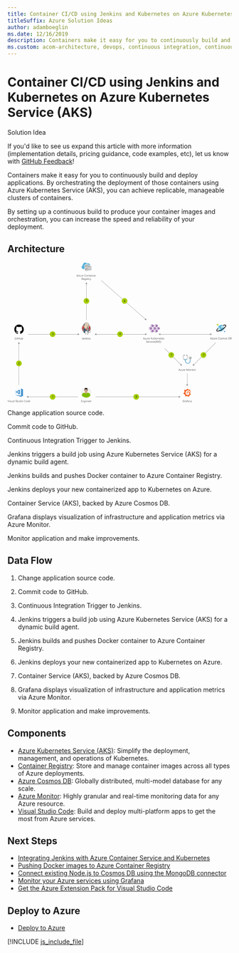```yaml
---
title: Container CI/CD using Jenkins and Kubernetes on Azure Kubernetes Service (AKS)
titleSuffix: Azure Solution Ideas
author: adamboeglin
ms.date: 12/16/2019
description: Containers make it easy for you to continuously build and deploy applications. By orchestrating the deployment of those containers using Azure Kubernetes Service (AKS), you can achieve replicable, manageable clusters of containers.
ms.custom: acom-architecture, devops, continuous integration, continuous delivery, CI/CD, continuous deployment, interactive-diagram, is-deployable
---
```

# Container CI/CD using Jenkins and Kubernetes on Azure Kubernetes Service (AKS)

<div class="alert">
    <p class="alert-title">
        <span class="icon is-left" aria-hidden="true">
            <span class="icon docon docon-lightbulb" role="presentation"></span>
        </span>Solution Idea</p>
    <p>If you'd like to see us expand this article with more information (implementation details, pricing guidance, code examples, etc), let us know with <a href="#feedback">GitHub Feedback</a>!</p>
</div>

Containers make it easy for you to continuously build and deploy applications. By orchestrating the deployment of those containers using Azure Kubernetes Service (AKS), you can achieve replicable, manageable clusters of containers.

By setting up a continuous build to produce your container images and orchestration, you can increase the speed and reliability of your deployment.

## Architecture

<svg class="architecture-diagram" aria-labelledby="container-cicd-using-jenkins-and-kubernetes-on-azure-container-service" height="715" viewbox="0 0 1143 715" width="1143" xmlns="http://www.w3.org/2000/svg">
    <g fill="none" fill-rule="evenodd" stroke="none" stroke-width="1">
        <path fill="#959595" d="M63.468 413.639l-5.236-9.066-5.234 9.066h4.485l-.014 210.799h1.5l.014-210.8zM358.928 683.863l-252.323-.013v-4.485l-9.067 5.234 9.067 5.237v-4.486l252.323.013zM882.74 684.61l-9.067-5.235v4.485H449.26v1.5h424.412v4.485zM1063.125 408.968l-1.061-1.061-111.273 111.257-3.172-3.172-2.71 10.114 10.114-2.71-3.171-3.171zM889.928 526.106l-2.709-10.113-3.172 3.172-82.589-82.59-1.06 1.06 82.588 82.59-3.172 3.172zM367.166 365.838l-9.067-5.235v4.485l-252.838-.013v1.5l252.838.013v4.486zM711.666 365.838l-9.067-5.235v4.485l-249.183-.013v-4.472l-9.067 5.235 9.067 5.236v-4.499l249.183.013v4.486zM1043.166 365.838l-9.067-5.235v4.485l-254.183-.013v-4.472l-9.067 5.235 9.067 5.236v-4.499l254.183.013v4.486zM407.95 109.953l-5.236-9.067-5.236 9.067h4.485l-.013 183.484h1.5l.013-183.484zM709.396 293.799l-3.411-9.898-2.94 3.383-224.29-195.911-.986 1.129 224.293 195.914-2.943 3.39z"/>
        <path d="M930.4 492.563v9.205c0 5.842-4.735 10.577-10.577 10.577-5.84 0-10.576-4.735-10.576-10.577v-6.205h-3.61V501c0 7.835 6.351 14.187 14.186 14.187 7.836 0 14.188-6.352 14.188-14.187v-8.438h-3.61z" fill="#69ACCE"/>
        <path d="M697.766 387.99l-1.538-4.176a3.98 3.98 0 01-.15-.656h-.028a3.665 3.665 0 01-.157.656l-1.524 4.176h3.397zm2.687 3.781h-1.272l-1.04-2.748h-4.155l-.978 2.748h-1.278l3.76-9.802h1.189l3.774 9.802zM706.625 385.092l-4.143 5.723h4.102v.957h-5.749v-.35l4.143-5.693h-3.753v-.957h5.4zM713.734 391.772h-1.12v-1.107h-.028c-.465.847-1.185 1.27-2.16 1.27-1.669 0-2.503-.993-2.503-2.98v-4.183h1.115v4.006c0 1.476.565 2.215 1.695 2.215a1.71 1.71 0 001.35-.606c.353-.402.53-.931.53-1.582v-4.033h1.121v7zM719.648 385.906c-.197-.15-.48-.227-.849-.227-.477 0-.877.227-1.198.678-.322.451-.482 1.067-.482 1.846v3.568h-1.122v-7h1.122v1.442h.026c.16-.493.404-.875.731-1.15a1.664 1.664 0 011.101-.415c.293 0 .515.031.67.096v1.162zM725.157 387.602c-.004-.648-.16-1.15-.468-1.512-.308-.36-.735-.54-1.282-.54-.529 0-.978.19-1.347.568-.369.379-.597.873-.683 1.484h3.78zm1.148.949h-4.942c.018.78.228 1.38.63 1.805.4.424.952.637 1.653.637.79 0 1.513-.26 2.174-.78v1.053c-.615.445-1.429.67-2.44.67-.989 0-1.766-.318-2.33-.953-.566-.637-.849-1.531-.849-2.684 0-1.09.31-1.976.926-2.662.618-.687 1.384-1.03 2.301-1.03.916 0 1.624.296 2.125.89.502.59.752 1.414.752 2.466v.588zM738.809 391.772h-1.6l-3.787-4.484a2.834 2.834 0 01-.26-.342h-.027v4.826h-1.148v-9.803h1.148v4.608h.028a2.53 2.53 0 01.259-.336l3.664-4.272h1.429l-4.204 4.703 4.498 5.1zM745.617 391.772h-1.12v-1.107h-.028c-.465.847-1.185 1.27-2.16 1.27-1.669 0-2.503-.993-2.503-2.98v-4.183h1.115v4.006c0 1.476.565 2.215 1.695 2.215a1.71 1.71 0 001.35-.606c.353-.402.53-.931.53-1.582v-4.033h1.121v7zM749.001 387.936v.979c0 .578.188 1.07.564 1.472.376.404.853.606 1.432.606.679 0 1.211-.26 1.596-.78.386-.52.578-1.242.578-2.168 0-.78-.18-1.388-.54-1.832-.36-.441-.848-.662-1.463-.662-.652 0-1.176.227-1.572.68-.397.453-.595 1.02-.595 1.705m.027 2.824h-.027v1.012h-1.121v-10.363h1.121v4.593h.027c.552-.93 1.358-1.394 2.42-1.394.898 0 1.601.312 2.109.939s.762 1.467.762 2.52c0 1.17-.284 2.109-.854 2.812-.57.705-1.349 1.057-2.338 1.057-.925 0-1.625-.393-2.099-1.176M760.588 387.602c-.004-.648-.161-1.15-.468-1.512-.308-.36-.735-.54-1.282-.54-.53 0-.978.19-1.347.568-.37.379-.597.873-.683 1.484h3.78zm1.148.949h-4.942c.018.78.228 1.38.629 1.805.4.424.953.637 1.654.637.789 0 1.513-.26 2.174-.78v1.053c-.615.445-1.43.67-2.44.67-.99 0-1.766-.318-2.331-.953-.565-.637-.848-1.531-.848-2.684 0-1.09.309-1.976.926-2.662.618-.687 1.384-1.03 2.3-1.03.917 0 1.625.296 2.126.89.502.59.752 1.414.752 2.466v.588zM767.082 385.906c-.196-.15-.479-.227-.848-.227-.478 0-.878.227-1.199.678-.322.451-.482 1.067-.482 1.846v3.568h-1.121v-7h1.121v1.442h.027c.16-.493.403-.875.731-1.15a1.664 1.664 0 011.101-.415c.292 0 .515.031.67.096v1.162zM774.082 391.772h-1.121v-3.992c0-1.487-.543-2.23-1.627-2.23-.561 0-1.024.212-1.391.634-.367.42-.55.953-.55 1.596v3.992h-1.122v-7h1.122v1.162h.027c.529-.885 1.294-1.326 2.297-1.326.765 0 1.351.246 1.757.742.405.494.608 1.207.608 2.143v4.279zM780.672 387.602c-.004-.648-.161-1.15-.468-1.512-.308-.36-.735-.54-1.282-.54-.53 0-.978.19-1.347.568-.37.379-.597.873-.683 1.484h3.78zm1.148.949h-4.942c.018.78.228 1.38.629 1.805.4.424.953.637 1.654.637.789 0 1.513-.26 2.174-.78v1.053c-.615.445-1.43.67-2.44.67-.99 0-1.766-.318-2.331-.953-.565-.637-.848-1.531-.848-2.684 0-1.09.309-1.976.926-2.662.618-.687 1.384-1.03 2.3-1.03.917 0 1.625.296 2.126.89.502.59.752 1.414.752 2.466v.588zM786.763 391.703c-.264.145-.613.22-1.046.22-1.226 0-1.84-.685-1.84-2.052v-4.143h-1.202v-.957h1.203v-1.709l1.12-.363v2.072h1.765v.957h-1.764v3.944c0 .47.08.804.24 1.006.159.2.423.3.793.3.282 0 .526-.078.73-.232v.957zM792.628 387.602c-.004-.648-.161-1.15-.468-1.512-.308-.36-.735-.54-1.282-.54-.53 0-.978.19-1.347.568-.37.379-.597.873-.683 1.484h3.78zm1.148.949h-4.942c.018.78.228 1.38.629 1.805.4.424.953.637 1.654.637.789 0 1.513-.26 2.174-.78v1.053c-.615.445-1.43.67-2.44.67-.99 0-1.766-.318-2.331-.953-.565-.637-.848-1.531-.848-2.684 0-1.09.309-1.976.926-2.662.618-.687 1.384-1.03 2.3-1.03.917 0 1.625.296 2.126.89.502.59.752 1.414.752 2.466v.588zM795.048 391.518v-1.203a3.321 3.321 0 002.017.678c.984 0 1.476-.33 1.476-.985a.85.85 0 00-.126-.474 1.262 1.262 0 00-.342-.346 2.505 2.505 0 00-.506-.27 29.02 29.02 0 00-.625-.25 8.034 8.034 0 01-.817-.373 2.426 2.426 0 01-.588-.423 1.575 1.575 0 01-.356-.538 1.906 1.906 0 01-.12-.703c0-.328.076-.62.226-.871.15-.254.35-.465.602-.637a2.87 2.87 0 01.858-.386c.32-.086.653-.13.994-.13.606 0 1.149.104 1.627.315v1.135c-.515-.338-1.107-.506-1.777-.506-.21 0-.4.024-.567.072a1.329 1.329 0 00-.434.202.92.92 0 00-.281.31.822.822 0 00-.1.4.96.96 0 00.1.458c.066.123.163.232.29.328.128.095.283.183.466.259.182.079.389.163.622.254.31.118.588.24.834.366.246.125.455.267.629.423.173.159.306.338.399.543.094.206.14.45.14.733 0 .346-.076.646-.228.902a1.972 1.972 0 01-.612.635c-.256.17-.55.295-.882.377a4.356 4.356 0 01-1.046.123c-.72 0-1.344-.14-1.873-.418M708.2 408.174v-1.354c.156.137.342.26.558.37.216.109.444.2.684.277a5.6 5.6 0 00.72.174c.243.04.466.062.67.062.707 0 1.235-.131 1.583-.394.349-.262.523-.64.523-1.131a1.33 1.33 0 00-.174-.69 1.951 1.951 0 00-.482-.537 4.844 4.844 0 00-.728-.465c-.28-.148-.582-.304-.906-.468-.342-.172-.66-.348-.957-.526a4.18 4.18 0 01-.772-.588 2.441 2.441 0 01-.516-.728 2.248 2.248 0 01-.188-.953c0-.447.098-.836.294-1.166.195-.33.453-.604.772-.817a3.47 3.47 0 011.09-.478 4.942 4.942 0 011.248-.158c.966 0 1.67.117 2.112.349v1.29c-.578-.4-1.322-.6-2.228-.6-.251 0-.502.027-.752.078a2.125 2.125 0 00-.67.258 1.475 1.475 0 00-.48.457 1.218 1.218 0 00-.183.683c0 .252.047.467.14.65.093.182.23.348.414.499.182.15.404.297.666.437.262.143.564.297.906.465.35.174.683.356.998.547.314.19.59.404.827.637.237.232.425.49.564.77.139.284.208.609.208.972 0 .484-.094.892-.283 1.226a2.34 2.34 0 01-.766.819 3.317 3.317 0 01-1.111.453 6.043 6.043 0 01-1.326.14c-.155 0-.346-.011-.574-.037a8.095 8.095 0 01-.697-.11 5.86 5.86 0 01-.674-.177 2.007 2.007 0 01-.51-.236M720.423 404.4c-.004-.645-.16-1.15-.468-1.51-.308-.36-.735-.54-1.282-.54-.529 0-.978.19-1.347.568-.369.377-.597.873-.683 1.483h3.78zm1.148.952h-4.942c.018.779.228 1.38.63 1.805.4.423.952.635 1.653.635.79 0 1.513-.26 2.174-.78v1.053c-.615.447-1.429.67-2.44.67-.989 0-1.766-.319-2.33-.954-.566-.637-.849-1.529-.849-2.683 0-1.089.31-1.976.926-2.663.618-.685 1.384-1.029 2.301-1.029.916 0 1.624.298 2.125.89.502.593.752 1.416.752 2.468v.587zM726.918 402.705c-.197-.15-.48-.225-.849-.225-.477 0-.877.225-1.198.676-.322.451-.482 1.067-.482 1.846v3.568h-1.121v-7h1.12v1.444h.027c.16-.493.404-.877.731-1.153a1.674 1.674 0 011.101-.414c.293 0 .516.033.67.096v1.162zM734.198 401.57l-2.79 7h-1.1l-2.652-7h1.23l1.778 5.086c.132.375.214.7.246.978h.027c.046-.35.119-.668.219-.95l1.859-5.114h1.183zM735.401 408.57h1.121v-7h-1.121v7zm.574-8.777a.71.71 0 01-.725-.725c0-.209.071-.382.212-.523a.704.704 0 01.513-.207.724.724 0 01.738.73.693.693 0 01-.215.514.72.72 0 01-.523.211zM743.563 408.25c-.538.322-1.176.484-1.914.484-.998 0-1.804-.324-2.417-.974-.612-.649-.919-1.49-.919-2.526 0-1.152.331-2.078.991-2.779.661-.699 1.543-1.049 2.646-1.049.615 0 1.157.115 1.627.342v1.148c-.52-.363-1.076-.546-1.668-.546-.716 0-1.303.255-1.761.77-.458.511-.687 1.185-.687 2.02 0 .82.216 1.467.646 1.94.431.475 1.009.711 1.733.711.611 0 1.185-.203 1.723-.607v1.066zM749.736 404.4c-.004-.645-.161-1.15-.468-1.51-.308-.36-.735-.54-1.282-.54-.53 0-.978.19-1.347.568-.37.377-.597.873-.683 1.483h3.78zm1.148.952h-4.942c.018.779.228 1.38.629 1.805.4.423.953.635 1.654.635.789 0 1.513-.26 2.174-.78v1.053c-.615.447-1.43.67-2.44.67-.99 0-1.766-.319-2.331-.954-.565-.637-.848-1.529-.848-2.683 0-1.089.309-1.976.926-2.663.618-.685 1.384-1.029 2.3-1.029.917 0 1.625.298 2.126.89.502.593.752 1.416.752 2.468v.587zM755.519 410.799h-.998c-1.413-1.613-2.119-3.602-2.119-5.967 0-2.375.706-4.396 2.119-6.064h1.012c-1.431 1.732-2.147 3.748-2.147 6.05 0 2.284.711 4.278 2.133 5.98M761.856 404.791l-1.538-4.178a3.98 3.98 0 01-.15-.656h-.028a3.58 3.58 0 01-.157.656l-1.524 4.178h3.397zm2.687 3.78h-1.272l-1.039-2.749h-4.156l-.978 2.748h-1.278l3.76-9.802h1.189l3.774 9.802zM772.807 408.57h-1.6l-3.787-4.484a2.539 2.539 0 01-.259-.342h-.028v4.826h-1.148v-9.803h1.148v4.608h.028c.063-.1.15-.21.26-.334l3.663-4.274h1.43l-4.205 4.703 4.498 5.1zM773.648 408.174v-1.354c.155.137.34.26.557.37.216.109.444.2.684.277a5.6 5.6 0 00.72.174c.243.04.466.062.67.062.707 0 1.235-.131 1.583-.394.349-.262.523-.64.523-1.131a1.33 1.33 0 00-.174-.69 1.951 1.951 0 00-.482-.537 4.844 4.844 0 00-.728-.465c-.28-.148-.582-.304-.906-.468-.342-.172-.66-.348-.957-.526a4.18 4.18 0 01-.772-.588 2.441 2.441 0 01-.516-.728 2.248 2.248 0 01-.188-.953c0-.447.098-.836.294-1.166.195-.33.453-.604.772-.817a3.47 3.47 0 011.09-.478 4.942 4.942 0 011.248-.158c.966 0 1.67.117 2.112.349v1.29c-.578-.4-1.322-.6-2.228-.6-.251 0-.502.027-.752.078a2.125 2.125 0 00-.67.258 1.475 1.475 0 00-.48.457 1.218 1.218 0 00-.183.683c0 .252.047.467.14.65.093.182.23.348.414.499.182.15.404.297.666.437.262.143.564.297.906.465.35.174.683.356.998.547.314.19.59.404.827.637.237.232.425.49.564.77.139.284.208.609.208.972 0 .484-.094.892-.283 1.226a2.34 2.34 0 01-.766.819 3.317 3.317 0 01-1.111.453 6.043 6.043 0 01-1.326.14c-.155 0-.346-.011-.574-.037a8.095 8.095 0 01-.697-.11 5.86 5.86 0 01-.674-.177 2.007 2.007 0 01-.51-.236M781.42 410.799h-.998c1.422-1.703 2.133-3.697 2.133-5.98 0-2.303-.716-4.32-2.147-6.051h1.012c1.422 1.668 2.133 3.689 2.133 6.064 0 2.365-.71 4.354-2.133 5.967M1040.058 387.878l-1.538-4.177a3.98 3.98 0 01-.15-.656h-.028a3.58 3.58 0 01-.157.656l-1.524 4.177h3.397zm2.687 3.78h-1.272l-1.04-2.748h-4.155l-.978 2.748h-1.278l3.76-9.802h1.189l3.774 9.802zM1048.917 384.98l-4.143 5.722h4.102v.957h-5.749v-.35l4.143-5.693h-3.753v-.957h5.4zM1056.026 391.658h-1.12v-1.107h-.028c-.465.847-1.185 1.271-2.16 1.271-1.669 0-2.503-.994-2.503-2.98v-4.184h1.115v4.006c0 1.476.565 2.215 1.695 2.215.547 0 .997-.2 1.351-.606.352-.402.53-.929.53-1.582v-4.033h1.12v7zM1061.94 385.793c-.197-.15-.48-.226-.849-.226-.477 0-.877.226-1.198.677-.322.451-.483 1.067-.483 1.846v3.568h-1.12v-7h1.12v1.443h.027c.16-.493.404-.876.732-1.152a1.67 1.67 0 011.1-.414c.293 0 .515.031.67.096v1.162zM1067.45 387.488c-.005-.646-.16-1.15-.469-1.51-.307-.36-.735-.54-1.282-.54-.528 0-.978.19-1.347.567-.369.378-.596.872-.683 1.483h3.78zm1.147.95h-4.942c.02.78.228 1.381.63 1.805.4.424.952.636 1.653.636.79 0 1.513-.26 2.174-.78v1.053c-.615.447-1.429.67-2.44.67-.989 0-1.766-.318-2.33-.953-.566-.637-.849-1.53-.849-2.684 0-1.09.31-1.976.927-2.662.617-.686 1.383-1.029 2.3-1.029.916 0 1.625.297 2.125.89.502.59.752 1.414.752 2.466v.588zM1080.95 391.248c-.725.383-1.627.574-2.707.574-1.395 0-2.51-.449-3.35-1.346-.838-.898-1.257-2.076-1.257-3.535 0-1.568.471-2.834 1.415-3.8.943-.967 2.14-1.45 3.588-1.45.93 0 1.701.135 2.311.404v1.223a4.686 4.686 0 00-2.324-.588c-1.126 0-2.038.376-2.738 1.128-.7.752-1.049 1.757-1.049 3.015 0 1.193.327 2.146.981 2.854.653.71 1.512 1.063 2.573 1.063.985 0 1.837-.219 2.557-.656v1.114zM1085.804 385.438c-.72 0-1.29.245-1.71.734-.418.49-.628 1.166-.628 2.028 0 .83.212 1.483.636 1.962.424.478.99.717 1.702.717.725 0 1.282-.234 1.672-.704.39-.47.584-1.137.584-2.003 0-.875-.194-1.548-.584-2.023-.39-.475-.947-.711-1.672-.711m-.082 6.385c-1.034 0-1.86-.327-2.478-.981-.618-.654-.926-1.521-.926-2.601 0-1.176.32-2.094.964-2.755.642-.661 1.51-.991 2.604-.991 1.044 0 1.858.32 2.444.964.585.642.878 1.534.878 2.672 0 1.118-.315 2.01-.946 2.684-.632.672-1.478 1.008-2.54 1.008M1090.575 391.405v-1.203a3.32 3.32 0 002.017.677c.984 0 1.476-.328 1.476-.985a.85.85 0 00-.126-.474 1.248 1.248 0 00-.342-.346c-.143-.1-.312-.19-.505-.27-.195-.08-.403-.164-.626-.25a7.918 7.918 0 01-.817-.373 2.426 2.426 0 01-.588-.423 1.563 1.563 0 01-.355-.537c-.08-.2-.12-.434-.12-.704 0-.328.075-.619.225-.87.151-.255.351-.466.602-.638.251-.169.537-.298.858-.385.322-.087.653-.13.994-.13.607 0 1.15.105 1.627.314v1.135c-.514-.338-1.107-.506-1.777-.506-.21 0-.398.024-.567.072a1.371 1.371 0 00-.434.202.916.916 0 00-.28.31.812.812 0 00-.1.401c0 .181.033.335.1.458a.993.993 0 00.29.328c.128.095.282.182.465.26.182.077.39.161.622.252.31.12.588.241.834.366.246.126.456.267.63.423.172.16.305.34.4.544.092.206.14.45.14.732 0 .346-.078.646-.23.902a1.965 1.965 0 01-.612.636 2.789 2.789 0 01-.882.376 4.356 4.356 0 01-1.046.123c-.72 0-1.344-.139-1.873-.417M1106.879 391.658h-1.121v-4.02c0-.775-.12-1.335-.358-1.68-.24-.347-.642-.52-1.208-.52-.478 0-.884.218-1.22.656-.334.437-.502.96-.502 1.572v3.992h-1.121v-4.156c0-1.377-.531-2.065-1.593-2.065-.492 0-.898.206-1.217.62-.32.412-.478.95-.478 1.61v3.991h-1.121v-7h1.12v1.107h.028c.497-.847 1.222-1.27 2.174-1.27a2.027 2.027 0 011.982 1.448c.52-.967 1.295-1.449 2.324-1.449 1.54 0 2.31.95 2.31 2.851v4.313zM1112.006 385.438c-.72 0-1.29.245-1.71.734-.418.49-.628 1.166-.628 2.028 0 .83.212 1.483.636 1.962.424.478.99.717 1.702.717.725 0 1.282-.234 1.672-.704.39-.47.584-1.137.584-2.003 0-.875-.194-1.548-.584-2.023-.39-.475-.947-.711-1.672-.711m-.082 6.385c-1.034 0-1.86-.327-2.478-.981-.618-.654-.926-1.521-.926-2.601 0-1.176.32-2.094.964-2.755.642-.661 1.51-.991 2.604-.991 1.044 0 1.858.32 2.444.964.585.642.878 1.534.878 2.672 0 1.118-.315 2.01-.946 2.684-.632.672-1.478 1.008-2.54 1.008M1116.777 391.405v-1.203a3.32 3.32 0 002.017.677c.984 0 1.476-.328 1.476-.985a.85.85 0 00-.126-.474 1.248 1.248 0 00-.342-.346c-.143-.1-.312-.19-.505-.27-.195-.08-.403-.164-.626-.25a7.918 7.918 0 01-.817-.373 2.426 2.426 0 01-.588-.423 1.563 1.563 0 01-.355-.537c-.08-.2-.12-.434-.12-.704 0-.328.075-.619.225-.87.151-.255.351-.466.602-.638.251-.169.537-.298.858-.385.322-.087.653-.13.994-.13.607 0 1.15.105 1.627.314v1.135c-.514-.338-1.107-.506-1.777-.506-.21 0-.398.024-.567.072a1.371 1.371 0 00-.434.202.916.916 0 00-.28.31.812.812 0 00-.1.401c0 .181.033.335.1.458a.993.993 0 00.29.328c.128.095.282.182.465.26.182.077.39.161.622.252.31.12.588.241.834.366.246.126.456.267.63.423.172.16.305.34.4.544.092.206.14.45.14.732 0 .346-.078.646-.23.902a1.965 1.965 0 01-.612.636 2.789 2.789 0 01-.882.376 4.356 4.356 0 01-1.046.123c-.72 0-1.344-.139-1.873-.417M1128.275 382.895v7.725h1.463c1.285 0 2.286-.344 3.001-1.033.716-.688 1.073-1.663 1.073-2.925 0-2.511-1.335-3.767-4.006-3.767h-1.53zm-1.148 8.764v-9.803h2.707c3.454 0 5.181 1.593 5.181 4.778 0 1.513-.479 2.729-1.438 3.648-.96.918-2.244 1.377-3.853 1.377h-2.597zM1138.092 387.092v3.527h1.559c.674 0 1.197-.16 1.569-.478.37-.32.557-.756.557-1.313 0-1.158-.79-1.736-2.366-1.736h-1.32zm0-4.197v3.165h1.176c.629 0 1.123-.152 1.483-.454.36-.304.54-.731.54-1.283 0-.952-.626-1.428-1.88-1.428h-1.32zm-1.148 8.763v-9.802h2.789c.847 0 1.52.207 2.016.622.497.415.745.954.745 1.62 0 .556-.15 1.039-.451 1.449-.301.41-.715.7-1.244.875v.027c.66.079 1.189.328 1.586.748.396.422.595.97.595 1.645 0 .838-.301 1.518-.903 2.037-.601.52-1.36.779-2.276.779h-2.857zM878.507 547.878l-1.538-4.177a3.78 3.78 0 01-.15-.656h-.028a3.753 3.753 0 01-.157.656l-1.524 4.177h3.397zm2.687 3.78h-1.272l-1.04-2.748h-4.155l-.978 2.748h-1.278l3.76-9.802h1.189l3.774 9.802zM887.366 544.98l-4.143 5.722h4.102v.957h-5.749v-.35l4.143-5.693h-3.753v-.957h5.4zM894.476 551.658h-1.121v-1.107h-.027c-.465.847-1.186 1.271-2.161 1.271-1.668 0-2.502-.994-2.502-2.98v-4.184h1.115v4.006c0 1.476.564 2.215 1.695 2.215a1.71 1.71 0 001.35-.606c.353-.402.53-.929.53-1.582v-4.033h1.12v7zM900.389 545.793c-.196-.15-.48-.226-.848-.226-.478 0-.88.226-1.2.677-.321.451-.481 1.067-.481 1.846v3.568h-1.121v-7h1.12v1.443h.028c.159-.493.403-.876.73-1.152a1.669 1.669 0 011.102-.414c.29 0 .515.031.67.096v1.162zM905.898 547.488c-.005-.646-.16-1.15-.469-1.51-.307-.36-.734-.54-1.28-.54-.53 0-.979.19-1.348.567-.369.378-.597.872-.683 1.483h3.78zm1.148.95h-4.942c.018.78.228 1.381.63 1.805.4.424.951.636 1.653.636.788 0 1.513-.26 2.174-.78v1.053c-.615.447-1.429.67-2.44.67-.99 0-1.767-.318-2.33-.953-.567-.637-.849-1.53-.849-2.684 0-1.09.31-1.976.926-2.662.617-.686 1.384-1.029 2.301-1.029.916 0 1.624.297 2.125.89.501.59.752 1.414.752 2.466v.588zM922.722 551.658h-1.142v-6.576c0-.52.032-1.155.096-1.907h-.027c-.11.442-.208.758-.294.95l-3.35 7.533h-.56l-3.343-7.479c-.096-.218-.194-.553-.294-1.004h-.027c.036.391.054 1.032.054 1.921v6.562h-1.107v-9.803h1.517l3.008 6.836c.233.524.383.916.45 1.176h.042c.196-.537.353-.939.472-1.203l3.069-6.809h1.436v9.803zM928.156 545.438c-.72 0-1.29.245-1.709.734-.42.49-.629 1.166-.629 2.028 0 .83.212 1.483.636 1.962.424.478.991.717 1.702.717.725 0 1.281-.234 1.671-.704.39-.47.585-1.137.585-2.003 0-.875-.195-1.548-.585-2.023-.39-.475-.946-.711-1.67-.711m-.083 6.385c-1.035 0-1.86-.327-2.479-.981-.617-.654-.925-1.521-.925-2.601 0-1.176.321-2.094.964-2.755.642-.661 1.51-.991 2.604-.991 1.043 0 1.858.32 2.443.964.586.642.88 1.534.88 2.672 0 1.118-.317 2.01-.948 2.684-.63.672-1.478 1.008-2.539 1.008M939.162 551.658h-1.12v-3.992c0-1.487-.544-2.229-1.628-2.229-.56 0-1.024.211-1.392.633-.366.421-.549.953-.549 1.596v3.992h-1.122v-7h1.122v1.162h.027c.528-.885 1.294-1.326 2.297-1.326.765 0 1.35.247 1.757.742.405.494.608 1.21.608 2.143v4.28zM941.275 551.658h1.121v-7h-1.121v7zm.574-8.777a.707.707 0 01-.513-.205.692.692 0 01-.212-.52c0-.209.07-.383.212-.523a.702.702 0 01.513-.208.72.72 0 01.522.208.7.7 0 01.216.523.691.691 0 01-.216.513.712.712 0 01-.522.212zM947.912 551.59c-.265.146-.613.219-1.046.219-1.226 0-1.839-.684-1.839-2.051v-4.143h-1.203v-.957h1.203v-1.71l1.121-.361v2.07h1.764v.958h-1.764v3.945c0 .469.08.803.24 1.005.16.2.423.3.793.3.282 0 .526-.078.731-.232v.957zM952.308 545.438c-.721 0-1.29.245-1.71.734-.42.49-.628 1.166-.628 2.028 0 .83.212 1.483.636 1.962.424.478.99.717 1.702.717.725 0 1.28-.234 1.67-.704.39-.47.586-1.137.586-2.003 0-.875-.195-1.548-.585-2.023-.39-.475-.946-.711-1.671-.711m-.082 6.385c-1.035 0-1.861-.327-2.48-.981-.616-.654-.924-1.521-.924-2.601 0-1.176.32-2.094.964-2.755.642-.661 1.51-.991 2.604-.991 1.043 0 1.858.32 2.443.964.586.642.879 1.534.879 2.672 0 1.118-.316 2.01-.947 2.684-.631.672-1.478 1.008-2.54 1.008M961.153 545.793c-.196-.15-.479-.226-.848-.226-.478 0-.879.226-1.2.677-.32.451-.48 1.067-.48 1.846v3.568h-1.122v-7h1.121v1.443h.027c.16-.493.403-.876.731-1.152a1.669 1.669 0 011.101-.414c.291 0 .515.031.67.096v1.162zM901.318 710.488c-.984.557-2.078.834-3.28.834-1.4 0-2.532-.45-3.396-1.354-.863-.902-1.295-2.095-1.295-3.582 0-1.517.48-2.762 1.44-3.736.958-.973 2.174-1.459 3.646-1.459 1.067 0 1.962.174 2.687.52v1.271c-.793-.502-1.733-.752-2.817-.752-1.098 0-1.999.38-2.7 1.135-.702.756-1.053 1.736-1.053 2.94 0 1.24.326 2.213.978 2.921.651.71 1.535 1.064 2.652 1.064.766 0 1.43-.154 1.99-.458v-2.748h-2.147v-1.039h3.295v4.443zM907.095 705.293c-.196-.15-.48-.226-.848-.226-.478 0-.88.226-1.2.677-.321.451-.481 1.067-.481 1.846v3.568h-1.121v-7h1.12v1.443h.028c.159-.493.403-.876.73-1.152a1.669 1.669 0 011.102-.414c.29 0 .515.031.67.096v1.162zM912.201 707.617l-1.688.232c-.52.073-.913.202-1.176.387-.265.184-.397.512-.397.981 0 .341.122.621.365.838.245.215.57.324.975.324.556 0 1.015-.196 1.377-.584.362-.39.544-.883.544-1.48v-.698zm1.121 3.541h-1.12v-1.094h-.028c-.489.838-1.206 1.258-2.154 1.258-.697 0-1.243-.184-1.637-.554-.394-.369-.59-.858-.59-1.469 0-1.309.768-2.069 2.31-2.284l2.098-.294c0-1.189-.48-1.784-1.442-1.784-.844 0-1.605.287-2.284.862v-1.149c.688-.437 1.481-.656 2.38-.656 1.644 0 2.467.871 2.467 2.611v4.553zM918.894 701.78a1.497 1.497 0 00-.745-.186c-.784 0-1.176.496-1.176 1.484v1.08h1.64v.957h-1.64v6.043h-1.114v-6.043h-1.196v-.957h1.196v-1.135c0-.734.212-1.313.636-1.74.423-.426.952-.639 1.586-.639.34 0 .612.041.813.123v1.012zM923.706 707.617l-1.688.232c-.52.073-.913.202-1.176.387-.265.184-.397.512-.397.981 0 .341.122.621.365.838.245.215.57.324.975.324.556 0 1.015-.196 1.377-.584.362-.39.544-.883.544-1.48v-.698zm1.121 3.541h-1.12v-1.094h-.028c-.489.838-1.206 1.258-2.154 1.258-.697 0-1.243-.184-1.637-.554-.394-.369-.59-.858-.59-1.469 0-1.309.768-2.069 2.31-2.284l2.098-.294c0-1.189-.48-1.784-1.442-1.784-.844 0-1.605.287-2.284.862v-1.149c.688-.437 1.481-.656 2.38-.656 1.644 0 2.467.871 2.467 2.611v4.553zM932.75 711.158h-1.121v-3.992c0-1.487-.543-2.229-1.627-2.229-.561 0-1.024.211-1.392.633-.366.421-.549.953-.549 1.596v3.992h-1.122v-7h1.122v1.162h.027c.528-.885 1.294-1.326 2.297-1.326.765 0 1.35.247 1.757.742.405.494.608 1.21.608 2.143v4.28zM938.752 707.617l-1.688.232c-.52.073-.913.202-1.176.387-.265.184-.397.512-.397.981 0 .341.122.621.365.838.245.215.569.324.975.324.556 0 1.015-.196 1.377-.584.362-.39.544-.883.544-1.48v-.698zm1.121 3.541h-1.121v-1.094h-.027c-.489.838-1.206 1.258-2.154 1.258-.697 0-1.243-.184-1.637-.554-.394-.369-.591-.858-.591-1.469 0-1.309.769-2.069 2.31-2.284l2.099-.294c0-1.189-.481-1.784-1.442-1.784-.844 0-1.605.287-2.284.862v-1.149c.688-.437 1.481-.656 2.379-.656 1.645 0 2.468.871 2.468 2.611v4.553zM381.222 711.158h-5.195v-9.803h4.976v1.04h-3.828v3.26h3.54v1.032h-3.54v3.432h4.047zM388.769 711.158h-1.121v-3.992c0-1.487-.542-2.229-1.627-2.229-.561 0-1.024.211-1.391.633-.367.421-.55.953-.55 1.596v3.992h-1.122v-7h1.122v1.162h.027c.529-.885 1.294-1.326 2.297-1.326.765 0 1.35.247 1.757.742.405.494.608 1.21.608 2.143v4.28zM395.734 707.993v-1.032c0-.557-.187-1.032-.563-1.429a1.86 1.86 0 00-1.406-.595c-.692 0-1.235.252-1.627.756-.39.503-.588 1.21-.588 2.115 0 .78.19 1.403.565 1.87.376.467.873.701 1.493.701.63 0 1.141-.223 1.535-.67.394-.447.591-1.019.591-1.716zm1.121 2.604c0 2.571-1.23 3.856-3.69 3.856-.867 0-1.623-.164-2.27-.492v-1.12c.788.436 1.54.655 2.255.655 1.723 0 2.584-.916 2.584-2.748v-.766h-.027c-.534.893-1.335 1.34-2.407 1.34-.87 0-1.57-.31-2.1-.933-.532-.622-.798-1.458-.798-2.505 0-1.19.286-2.136.858-2.837.572-.7 1.355-1.053 2.348-1.053.943 0 1.643.38 2.1 1.135h.026v-.97h1.121v6.438zM399.125 711.158h1.121v-7h-1.121v7zm.574-8.777a.708.708 0 01-.512-.205.692.692 0 01-.212-.52c0-.209.07-.383.212-.523a.703.703 0 01.512-.208c.205 0 .38.069.524.208.143.14.214.314.214.523a.693.693 0 01-.214.513.718.718 0 01-.524.212zM408.326 711.158h-1.12v-3.992c0-1.487-.543-2.229-1.628-2.229-.56 0-1.024.211-1.39.633-.368.421-.55.953-.55 1.596v3.992h-1.123v-7h1.122v1.162h.027c.53-.885 1.294-1.326 2.297-1.326.765 0 1.351.247 1.757.742.405.494.608 1.21.608 2.143v4.28zM414.916 706.988c-.004-.646-.16-1.15-.468-1.51-.307-.36-.735-.54-1.282-.54-.528 0-.978.19-1.347.567-.369.378-.596.872-.683 1.483h3.78zm1.148.95h-4.942c.019.78.228 1.381.629 1.805.401.424.953.636 1.654.636.789 0 1.513-.26 2.174-.78v1.053c-.615.447-1.429.67-2.44.67-.989 0-1.766-.318-2.331-.953-.565-.637-.848-1.53-.848-2.684 0-1.09.309-1.976.927-2.662.617-.686 1.383-1.029 2.3-1.029.916 0 1.625.297 2.125.89.502.59.752 1.414.752 2.466v.588zM422.237 706.988c-.004-.646-.16-1.15-.468-1.51-.307-.36-.735-.54-1.282-.54-.528 0-.978.19-1.347.567-.369.378-.596.872-.683 1.483h3.78zm1.148.95h-4.942c.02.78.228 1.381.63 1.805.4.424.952.636 1.653.636.79 0 1.513-.26 2.174-.78v1.053c-.615.447-1.429.67-2.44.67-.989 0-1.766-.318-2.33-.953-.566-.637-.849-1.53-.849-2.684 0-1.09.31-1.976.927-2.662.617-.686 1.383-1.029 2.3-1.029.916 0 1.625.297 2.125.89.502.59.752 1.414.752 2.466v.588zM428.731 705.293c-.196-.15-.479-.226-.848-.226-.478 0-.878.226-1.199.677-.32.451-.482 1.067-.482 1.846v3.568h-1.12v-7h1.12v1.443h.027c.16-.493.403-.876.731-1.152a1.67 1.67 0 011.101-.414c.292 0 .515.031.67.096v1.162zM8.82 701.356l-3.63 9.803H3.925L.37 701.356h1.278l2.714 7.772c.086.25.153.54.198.869h.028c.036-.274.11-.568.225-.882l2.769-7.76H8.82zM10.077 711.158h1.121v-7h-1.121v7zm.575-8.777a.709.709 0 01-.725-.725c0-.209.071-.383.212-.523a.703.703 0 01.513-.208.724.724 0 01.738.731.694.694 0 01-.215.513.716.716 0 01-.523.212zM13.044 710.905v-1.203a3.32 3.32 0 002.017.677c.984 0 1.476-.328 1.476-.985a.85.85 0 00-.126-.474 1.262 1.262 0 00-.342-.346c-.144-.1-.312-.19-.506-.27a29.02 29.02 0 00-.625-.25 7.728 7.728 0 01-.817-.373 2.426 2.426 0 01-.588-.423 1.58 1.58 0 01-.356-.537c-.08-.2-.119-.434-.119-.704 0-.328.075-.619.225-.87.151-.255.351-.466.602-.638.25-.169.536-.298.858-.385.321-.087.653-.13.994-.13.606 0 1.15.105 1.627.314v1.135c-.515-.338-1.107-.506-1.777-.506-.21 0-.399.024-.567.072a1.371 1.371 0 00-.434.202.93.93 0 00-.28.31.822.822 0 00-.1.401c0 .181.033.335.1.458.065.123.162.232.29.328.127.095.282.182.465.26.182.077.39.161.622.252.31.12.588.241.834.366.246.126.455.267.63.423.172.16.305.34.398.544.094.206.141.45.141.732 0 .346-.077.646-.229.902a1.965 1.965 0 01-.612.636c-.256.17-.55.294-.882.376a4.356 4.356 0 01-1.046.123c-.72 0-1.344-.139-1.873-.417M25.069 711.158h-1.121v-1.107h-.027c-.465.847-1.185 1.271-2.161 1.271-1.668 0-2.502-.994-2.502-2.98v-4.184h1.115v4.006c0 1.476.565 2.215 1.695 2.215a1.71 1.71 0 001.35-.606c.353-.402.53-.929.53-1.582v-4.033h1.12v7zM31.22 707.617l-1.687.232c-.52.073-.912.202-1.176.387-.265.184-.397.512-.397.981 0 .341.122.621.366.838.244.215.568.324.974.324.556 0 1.015-.196 1.378-.584.362-.39.543-.883.543-1.48v-.698zm1.122 3.541H31.22v-1.094h-.027c-.488.838-1.206 1.258-2.154 1.258-.697 0-1.243-.184-1.637-.554-.394-.369-.591-.858-.591-1.469 0-1.309.77-2.069 2.31-2.284l2.099-.294c0-1.189-.481-1.784-1.442-1.784-.844 0-1.605.287-2.284.862v-1.149c.688-.437 1.48-.656 2.379-.656 1.645 0 2.468.871 2.468 2.611v4.553zM34.454 711.158h1.121v-10.363h-1.121zM41.372 710.762v-1.354c.155.137.341.26.557.37.216.109.444.2.684.277a5.6 5.6 0 00.721.174c.241.04.465.06.67.06.706 0 1.234-.13 1.582-.392.35-.262.523-.64.523-1.131 0-.264-.058-.494-.174-.691a1.948 1.948 0 00-.482-.536 4.766 4.766 0 00-.728-.465c-.28-.148-.582-.304-.906-.468a15.48 15.48 0 01-.957-.527 4.136 4.136 0 01-.772-.588 2.437 2.437 0 01-.516-.727 2.25 2.25 0 01-.188-.954c0-.446.098-.835.294-1.165.195-.331.453-.604.772-.818a3.507 3.507 0 011.09-.478 4.987 4.987 0 011.248-.157c.966 0 1.67.116 2.112.348v1.292c-.579-.4-1.322-.601-2.228-.601-.25 0-.502.026-.752.078a2.149 2.149 0 00-.67.257c-.196.118-.356.27-.479.458a1.214 1.214 0 00-.184.683c0 .25.046.467.14.65.093.182.231.348.414.499.182.15.404.297.666.437s.564.297.906.465c.351.174.683.356.998.547.314.19.59.403.827.636.237.232.425.489.564.772.14.283.208.606.208.97 0 .483-.094.893-.283 1.227a2.328 2.328 0 01-.766.818c-.32.21-.692.36-1.11.454a6.043 6.043 0 01-1.327.14c-.155 0-.346-.012-.574-.037a8.095 8.095 0 01-.697-.11 5.86 5.86 0 01-.674-.177 2.116 2.116 0 01-.509-.236M51.913 711.09c-.264.146-.613.219-1.046.219-1.226 0-1.839-.684-1.839-2.051v-4.143h-1.203v-.957h1.203v-1.71l1.121-.361v2.07h1.764v.958H50.15v3.945c0 .469.08.803.24 1.005.16.2.423.3.793.3.282 0 .526-.078.731-.232v.957zM59.07 711.158h-1.12v-1.107h-.027c-.465.847-1.185 1.271-2.161 1.271-1.668 0-2.502-.994-2.502-2.98v-4.184h1.115v4.006c0 1.476.565 2.215 1.695 2.215a1.71 1.71 0 001.35-.606c.353-.402.53-.929.53-1.582v-4.033h1.12v7zM66.187 707.993v-1.032c0-.565-.187-1.043-.561-1.436-.373-.392-.847-.588-1.421-.588-.684 0-1.222.25-1.614.752-.392.502-.588 1.194-.588 2.078 0 .807.188 1.444.564 1.911.376.467.88.701 1.515.701.624 0 1.13-.226 1.52-.677.39-.45.585-1.02.585-1.709zm1.12 3.165h-1.12v-1.189h-.027c-.52.902-1.322 1.353-2.407 1.353-.88 0-1.582-.313-2.108-.939-.527-.627-.79-1.48-.79-2.56 0-1.159.29-2.086.875-2.783.583-.697 1.36-1.046 2.33-1.046.962 0 1.662.38 2.1 1.135h.027v-4.334h1.12v10.363zM69.577 711.158h1.121v-7h-1.121v7zm.575-8.777a.709.709 0 01-.725-.725c0-.209.071-.383.212-.523a.703.703 0 01.513-.208.724.724 0 01.738.731.694.694 0 01-.215.513.716.716 0 01-.523.212zM75.976 704.938c-.72 0-1.29.245-1.71.734-.418.49-.628 1.166-.628 2.028 0 .83.212 1.483.636 1.962.424.478.99.717 1.702.717.725 0 1.282-.234 1.67-.704.39-.47.586-1.137.586-2.003 0-.875-.195-1.548-.585-2.023-.39-.475-.946-.711-1.671-.711m-.082 6.385c-1.035 0-1.861-.327-2.478-.981-.618-.654-.926-1.521-.926-2.601 0-1.176.32-2.094.964-2.755.642-.661 1.51-.991 2.604-.991 1.043 0 1.858.32 2.444.964.585.642.878 1.534.878 2.672 0 1.118-.315 2.01-.946 2.684-.632.672-1.478 1.008-2.54 1.008M91.828 710.748c-.725.383-1.627.574-2.707.574-1.395 0-2.51-.449-3.35-1.346-.838-.898-1.257-2.076-1.257-3.535 0-1.568.471-2.834 1.415-3.8.943-.967 2.14-1.45 3.588-1.45.93 0 1.7.135 2.311.404v1.223a4.686 4.686 0 00-2.324-.588c-1.126 0-2.039.376-2.738 1.128-.7.752-1.049 1.757-1.049 3.015 0 1.193.327 2.146.981 2.854.653.71 1.511 1.063 2.573 1.063.985 0 1.837-.219 2.557-.656v1.114zM96.682 704.938c-.72 0-1.29.245-1.71.734-.418.49-.628 1.166-.628 2.028 0 .83.212 1.483.636 1.962.424.478.99.717 1.702.717.725 0 1.282-.234 1.67-.704.39-.47.586-1.137.586-2.003 0-.875-.195-1.548-.585-2.023-.39-.475-.946-.711-1.671-.711m-.082 6.385c-1.035 0-1.861-.327-2.478-.981-.618-.654-.926-1.521-.926-2.601 0-1.176.32-2.094.964-2.755.642-.661 1.51-.991 2.604-.991 1.043 0 1.858.32 2.444.964.585.642.878 1.534.878 2.672 0 1.118-.315 2.01-.946 2.684-.632.672-1.478 1.008-2.54 1.008M106.73 707.993v-1.032c0-.565-.186-1.043-.56-1.436-.373-.392-.847-.588-1.421-.588-.684 0-1.222.25-1.614.752-.392.502-.588 1.194-.588 2.078 0 .807.188 1.444.564 1.911.376.467.88.701 1.515.701.624 0 1.13-.226 1.52-.677.39-.45.585-1.02.585-1.709zm1.122 3.165h-1.121v-1.189h-.027c-.52.902-1.322 1.353-2.407 1.353-.88 0-1.582-.313-2.108-.939-.527-.627-.79-1.48-.79-2.56 0-1.159.29-2.086.875-2.783.583-.697 1.36-1.046 2.33-1.046.962 0 1.662.38 2.1 1.135h.027v-4.334h1.12v10.363zM114.599 706.988c-.005-.646-.161-1.15-.468-1.51-.308-.36-.735-.54-1.282-.54-.53 0-.978.19-1.347.567-.37.378-.597.872-.683 1.483h3.78zm1.148.95h-4.942c.018.78.228 1.381.629 1.805.4.424.952.636 1.654.636.789 0 1.513-.26 2.174-.78v1.053c-.615.447-1.43.67-2.44.67-.99 0-1.766-.318-2.331-.953-.566-.637-.848-1.53-.848-2.684 0-1.09.309-1.976.926-2.662.618-.686 1.384-1.029 2.3-1.029.917 0 1.625.297 2.126.89.502.59.752 1.414.752 2.466v.588zM44.975 391.488c-.984.557-2.078.834-3.281.834-1.4 0-2.531-.45-3.394-1.354-.864-.902-1.296-2.095-1.296-3.582 0-1.517.48-2.762 1.439-3.736.959-.973 2.175-1.459 3.647-1.459 1.067 0 1.962.174 2.687.52v1.271c-.793-.502-1.732-.752-2.817-.752-1.098 0-1.998.38-2.7 1.135-.702.756-1.053 1.736-1.053 2.94 0 1.24.326 2.213.978 2.921.652.71 1.536 1.064 2.652 1.064.766 0 1.429-.154 1.99-.458v-2.748H41.68v-1.039h3.295v4.443zM47.101 392.158h1.121v-7h-1.121v7zm.574-8.777a.709.709 0 01-.725-.725c0-.209.071-.383.212-.523a.703.703 0 01.513-.208.724.724 0 01.738.731.69.69 0 01-.215.513.716.716 0 01-.523.212zM53.739 392.09c-.264.146-.613.219-1.046.219-1.226 0-1.84-.684-1.84-2.051v-4.143H49.65v-.957h1.203v-1.71l1.121-.361v2.07h1.765v.958h-1.764v3.945c0 .469.08.803.24 1.005.158.2.422.3.792.3.282 0 .526-.078.732-.232v.957zM62.755 392.158h-1.148v-4.47h-5.073v4.47h-1.148v-9.803h1.148v4.3h5.073v-4.3h1.148zM70.835 392.158h-1.12v-1.107h-.028c-.465.847-1.185 1.271-2.16 1.271-1.669 0-2.503-.994-2.503-2.98v-4.184h1.115v4.006c0 1.476.565 2.215 1.695 2.215a1.71 1.71 0 001.35-.606c.353-.402.53-.929.53-1.582v-4.033h1.121v7zM74.219 388.323v.978c0 .578.188 1.07.564 1.472.376.404.853.606 1.432.606.679 0 1.211-.26 1.596-.78.385-.519.578-1.242.578-2.167 0-.779-.18-1.389-.54-1.832-.36-.442-.848-.663-1.463-.663-.652 0-1.176.227-1.572.68-.397.454-.595 1.022-.595 1.706m.027 2.823h-.027v1.012h-1.121v-10.363h1.121v4.593h.027c.552-.929 1.358-1.394 2.42-1.394.898 0 1.601.313 2.109.94.508.626.762 1.466.762 2.52 0 1.171-.285 2.108-.854 2.811-.57.705-1.349 1.057-2.338 1.057-.925 0-1.625-.393-2.099-1.176M383.345 388.645c0 1.162-.246 2.065-.738 2.71s-1.152.968-1.976.968c-.383 0-.697-.055-.943-.164v-1.135c.246.178.564.267.957.267 1.034 0 1.552-.878 1.552-2.632v-6.303h1.148v6.289zM390.16 387.988c-.005-.646-.16-1.15-.469-1.51-.307-.36-.734-.54-1.28-.54-.53 0-.979.19-1.348.567-.369.378-.597.872-.683 1.483h3.78zm1.148.95h-4.942c.018.78.228 1.381.63 1.805.4.424.951.636 1.653.636.788 0 1.513-.26 2.174-.78v1.053c-.615.447-1.429.67-2.44.67-.99 0-1.767-.318-2.33-.953-.567-.637-.849-1.53-.849-2.684 0-1.09.31-1.976.926-2.662.617-.686 1.384-1.029 2.301-1.029.916 0 1.624.297 2.125.89.501.59.752 1.414.752 2.466v.588zM398.815 392.158h-1.122v-3.992c0-1.487-.542-2.229-1.626-2.229-.562 0-1.024.211-1.392.633-.367.421-.55.953-.55 1.596v3.992h-1.122v-7h1.123v1.162h.026c.529-.885 1.295-1.326 2.298-1.326.764 0 1.35.247 1.757.742.404.494.608 1.21.608 2.143v4.28zM406.737 392.158h-1.572l-3.09-3.363h-.027v3.363h-1.122v-10.363h1.122v6.57h.027l2.94-3.207h1.47l-3.248 3.377zM407.886 392.158h1.121v-7h-1.121v7zm.574-8.777a.709.709 0 01-.725-.725c0-.209.071-.383.212-.523a.703.703 0 01.513-.208.72.72 0 01.522.208.7.7 0 01.216.523.691.691 0 01-.216.513.712.712 0 01-.522.212zM417.087 392.158h-1.121v-3.992c0-1.487-.543-2.229-1.627-2.229-.561 0-1.024.211-1.392.633-.366.421-.55.953-.55 1.596v3.992h-1.121v-7h1.122v1.162h.027c.528-.885 1.294-1.326 2.297-1.326.765 0 1.35.247 1.757.742.405.494.608 1.21.608 2.143v4.28zM418.775 391.905v-1.203c.61.451 1.282.677 2.017.677.984 0 1.476-.328 1.476-.985a.843.843 0 00-.127-.474 1.235 1.235 0 00-.342-.346c-.143-.1-.312-.19-.505-.27-.194-.08-.403-.164-.625-.25a7.845 7.845 0 01-.818-.373 2.466 2.466 0 01-.588-.423 1.577 1.577 0 01-.355-.537c-.08-.2-.119-.434-.119-.704 0-.328.075-.619.225-.87.151-.255.351-.466.602-.638a2.85 2.85 0 01.857-.385 3.8 3.8 0 01.995-.13c.606 0 1.15.105 1.627.314v1.135c-.515-.338-1.107-.506-1.777-.506-.21 0-.399.024-.567.072a1.387 1.387 0 00-.435.202.926.926 0 00-.28.31.822.822 0 00-.099.401c0 .181.033.335.1.458.065.123.162.232.29.328.127.095.282.182.465.26.181.077.39.161.622.252.31.12.588.241.834.366.246.126.455.267.63.423.171.16.305.34.398.544.094.206.141.45.141.732 0 .346-.077.646-.23.902a1.952 1.952 0 01-.61.636c-.257.17-.55.294-.883.376a4.362 4.362 0 01-1.046.123c-.72 0-1.345-.139-1.873-.417M358.321 67.878l-1.538-4.177a3.98 3.98 0 01-.15-.656h-.028a3.58 3.58 0 01-.157.656l-1.524 4.177h3.397zm2.687 3.78h-1.272l-1.039-2.748h-4.156l-.978 2.748h-1.278l3.76-9.802h1.19l3.773 9.802zM367.18 64.98l-4.142 5.722h4.102v.957h-5.75v-.35l4.144-5.693h-3.753v-.957h5.4zM374.29 71.658h-1.121v-1.107h-.027c-.465.847-1.185 1.271-2.161 1.271-1.668 0-2.502-.994-2.502-2.98v-4.184h1.115v4.006c0 1.476.565 2.215 1.695 2.215.547 0 .997-.2 1.351-.606.352-.402.529-.929.529-1.582v-4.033h1.121v7zM380.203 65.793c-.196-.15-.479-.226-.848-.226-.478 0-.878.226-1.199.677-.32.451-.482 1.067-.482 1.846v3.568h-1.12v-7h1.12v1.443h.027c.16-.493.403-.876.731-1.152a1.67 1.67 0 011.101-.414c.292 0 .515.031.67.096v1.162zM385.713 67.488c-.004-.646-.16-1.15-.468-1.51-.307-.36-.735-.54-1.282-.54-.528 0-.978.19-1.347.567-.37.378-.596.872-.683 1.483h3.78zm1.148.95h-4.942c.019.78.228 1.381.629 1.805.4.424.953.636 1.654.636.789 0 1.513-.26 2.174-.78v1.053c-.615.447-1.43.67-2.44.67-.99 0-1.766-.318-2.331-.953-.565-.637-.848-1.53-.848-2.684 0-1.09.309-1.976.927-2.662.617-.686 1.383-1.029 2.3-1.029.916 0 1.625.297 2.125.89.502.59.752 1.414.752 2.466v.588zM399.214 71.248c-.725.383-1.627.574-2.707.574-1.395 0-2.511-.449-3.35-1.346-.838-.898-1.257-2.076-1.257-3.535 0-1.568.47-2.834 1.415-3.8.943-.967 2.139-1.45 3.588-1.45.93 0 1.7.135 2.31.404v1.223a4.686 4.686 0 00-2.323-.588c-1.126 0-2.038.376-2.738 1.128-.7.752-1.05 1.757-1.05 3.015 0 1.193.328 2.146.982 2.854.653.71 1.512 1.063 2.573 1.063.985 0 1.837-.219 2.557-.656v1.114zM404.067 65.438c-.72 0-1.29.245-1.709.734-.419.49-.629 1.166-.629 2.028 0 .83.212 1.483.636 1.962.424.478.991.717 1.702.717.725 0 1.282-.234 1.672-.704.39-.47.584-1.137.584-2.003 0-.875-.194-1.548-.584-2.023-.39-.475-.947-.711-1.672-.711m-.082 6.385c-1.034 0-1.86-.327-2.478-.981-.618-.654-.926-1.521-.926-2.601 0-1.176.321-2.094.964-2.755.642-.661 1.51-.991 2.604-.991 1.044 0 1.858.32 2.444.964.585.642.878 1.534.878 2.672 0 1.118-.315 2.01-.946 2.684-.632.672-1.478 1.008-2.54 1.008M415.073 71.658h-1.12v-3.992c0-1.487-.543-2.229-1.628-2.229-.56 0-1.024.211-1.39.633-.368.421-.55.953-.55 1.596v3.992h-1.123v-7h1.122v1.162h.027c.53-.885 1.294-1.326 2.297-1.326.765 0 1.351.247 1.757.742.405.494.608 1.21.608 2.143v4.28zM420.433 71.59c-.264.146-.613.219-1.046.219-1.225 0-1.84-.684-1.84-2.051v-4.143h-1.202v-.957h1.203v-1.71l1.12-.361v2.07h1.765v.958h-1.764v3.945c0 .469.08.803.24 1.005.159.2.423.3.793.3.282 0 .526-.078.73-.232v.957zM425.82 68.117l-1.689.232c-.52.073-.912.202-1.176.387-.264.184-.397.512-.397.981 0 .341.122.621.366.838.244.215.57.324.974.324.556 0 1.016-.196 1.378-.584.362-.39.543-.883.543-1.48v-.698zm1.12 3.541h-1.12v-1.094h-.028c-.488.838-1.205 1.258-2.154 1.258-.697 0-1.243-.184-1.636-.554-.395-.369-.592-.858-.592-1.469 0-1.309.77-2.069 2.31-2.284l2.1-.294c0-1.189-.48-1.784-1.443-1.784-.843 0-1.604.287-2.284.862V65.15c.69-.437 1.482-.656 2.38-.656 1.645 0 2.467.871 2.467 2.611v4.553zM429.053 71.658h1.121v-7h-1.121v7zm.574-8.777a.712.712 0 01-.725-.725c0-.209.071-.383.212-.523a.706.706 0 01.513-.208.723.723 0 01.738.731.69.69 0 01-.215.513.714.714 0 01-.523.212zM438.254 71.658h-1.121v-3.992c0-1.487-.542-2.229-1.627-2.229-.561 0-1.024.211-1.391.633-.367.421-.55.953-.55 1.596v3.992h-1.122v-7h1.122v1.162h.027c.529-.885 1.294-1.326 2.297-1.326.765 0 1.35.247 1.757.742.405.494.608 1.21.608 2.143v4.28zM444.844 67.488c-.004-.646-.16-1.15-.468-1.51-.307-.36-.735-.54-1.282-.54-.528 0-.978.19-1.347.567-.37.378-.596.872-.683 1.483h3.78zm1.148.95h-4.942c.019.78.228 1.381.629 1.805.4.424.953.636 1.654.636.789 0 1.513-.26 2.174-.78v1.053c-.615.447-1.43.67-2.44.67-.99 0-1.766-.318-2.331-.953-.565-.637-.848-1.53-.848-2.684 0-1.09.309-1.976.927-2.662.617-.686 1.383-1.029 2.3-1.029.916 0 1.625.297 2.125.89.502.59.752 1.414.752 2.466v.588zM451.338 65.793c-.196-.15-.48-.226-.848-.226-.478 0-.878.226-1.2.677-.32.451-.481 1.067-.481 1.846v3.568h-1.121v-7h1.12v1.443h.028c.16-.493.403-.876.73-1.152a1.67 1.67 0 011.102-.414c.292 0 .515.031.67.096v1.162zM379.298 79.694v3.555h1.559c.287 0 .552-.044.795-.13.245-.086.456-.21.633-.373a1.68 1.68 0 00.417-.594c.1-.235.15-.498.15-.79 0-.524-.17-.933-.51-1.228-.338-.293-.83-.44-1.472-.44h-1.572zm5.879 8.764h-1.367l-1.641-2.748a6.268 6.268 0 00-.437-.654 2.557 2.557 0 00-.435-.44 1.498 1.498 0 00-.478-.249 1.952 1.952 0 00-.578-.079h-.943v4.17h-1.148v-9.803h2.925c.428 0 .824.054 1.186.161.362.107.677.27.943.488.267.22.476.492.626.817.15.326.226.708.226 1.145 0 .342-.052.656-.154.941a2.456 2.456 0 01-.438.761 2.647 2.647 0 01-.684.571 3.472 3.472 0 01-.898.366v.027c.164.074.306.157.427.25.12.093.236.204.345.331a4.3 4.3 0 01.325.434c.107.162.226.35.359.564l1.839 2.947zM390.46 84.288c-.004-.647-.16-1.15-.468-1.51-.307-.36-.734-.54-1.281-.54-.53 0-.978.188-1.347.567-.37.38-.597.873-.683 1.483h3.78zm1.149.95h-4.942c.018.78.228 1.381.629 1.805.4.424.952.636 1.654.636.788 0 1.513-.26 2.174-.78v1.053c-.615.446-1.43.67-2.44.67-.99 0-1.767-.317-2.331-.954-.566-.635-.848-1.529-.848-2.683 0-1.089.309-1.976.926-2.663.617-.685 1.384-1.028 2.3-1.028.917 0 1.625.296 2.126.89.5.591.752 1.414.752 2.466v.588zM398.158 85.293v-1.032c0-.556-.188-1.032-.564-1.429a1.858 1.858 0 00-1.405-.595c-.693 0-1.235.252-1.627.755-.392.504-.588 1.21-.588 2.116 0 .78.188 1.403.564 1.871.376.466.874.7 1.494.7.63 0 1.14-.224 1.534-.67.395-.446.592-1.019.592-1.716zm1.121 2.604c0 2.571-1.23 3.856-3.69 3.856-.868 0-1.624-.164-2.27-.492v-1.12c.787.436 1.54.655 2.255.655 1.723 0 2.584-.916 2.584-2.748v-.766h-.027c-.534.894-1.336 1.34-2.407 1.34-.87 0-1.57-.31-2.102-.933-.53-.623-.796-1.457-.796-2.505 0-1.19.286-2.135.857-2.837.573-.702 1.355-1.053 2.35-1.053.942 0 1.642.378 2.098 1.135h.027v-.97h1.121v6.438zM401.549 88.458h1.121v-7h-1.121v7zm.574-8.777a.713.713 0 01-.725-.725.7.7 0 01.212-.522.7.7 0 01.513-.209c.205 0 .379.069.523.209a.695.695 0 01.215.522c0 .2-.072.372-.215.513a.724.724 0 01-.523.212zM404.516 88.205v-1.203c.61.451 1.282.677 2.017.677.984 0 1.476-.328 1.476-.985a.853.853 0 00-.127-.475 1.272 1.272 0 00-.342-.345 2.656 2.656 0 00-.505-.27 51.42 51.42 0 00-.625-.25 8.067 8.067 0 01-.818-.372 2.552 2.552 0 01-.588-.423 1.591 1.591 0 01-.355-.538 1.895 1.895 0 01-.12-.704c0-.328.076-.618.226-.872.15-.252.35-.465.602-.635.25-.17.536-.3.857-.386.322-.086.654-.13.995-.13.606 0 1.149.104 1.627.314v1.135c-.515-.337-1.107-.506-1.777-.506-.21 0-.4.025-.567.072a1.387 1.387 0 00-.435.202.929.929 0 00-.28.311.818.818 0 00-.1.4.96.96 0 00.1.458c.066.123.163.232.29.328.128.095.283.181.466.26.18.078.389.162.622.252.309.12.588.241.834.367.246.125.455.265.629.423.172.157.306.338.399.543.094.206.14.45.14.732 0 .347-.076.647-.23.902a1.952 1.952 0 01-.61.636c-.256.168-.55.294-.882.376a4.362 4.362 0 01-1.046.123c-.721 0-1.345-.14-1.873-.417M414.127 88.39c-.265.146-.613.219-1.046.219-1.226 0-1.839-.684-1.839-2.051v-4.143h-1.203v-.957h1.203v-1.71l1.121-.361v2.07h1.764v.958h-1.764v3.945c0 .468.079.804.24 1.005.159.2.423.3.793.3.282 0 .526-.077.731-.232v.957zM419.274 82.593c-.196-.15-.479-.226-.848-.226-.478 0-.879.226-1.2.677-.32.45-.48 1.067-.48 1.846v3.568h-1.122v-7h1.121V82.9h.027c.16-.493.403-.876.731-1.153a1.673 1.673 0 011.101-.413c.291 0 .515.032.67.096v1.162zM426.623 81.458l-3.22 8.121c-.574 1.45-1.381 2.174-2.42 2.174-.292 0-.536-.03-.731-.089V90.66c.241.082.462.123.663.123.564 0 .988-.337 1.271-1.01l.561-1.328-2.734-6.986h1.244l1.893 5.387c.023.068.071.246.144.533h.041c.022-.109.068-.282.137-.52l1.989-5.4h1.162z" fill="#525252"/>
        <path d="M935.357 660.847c-.15-1.562-.986-5.006-3.48-8.058a14.88 14.88 0 00-1.058-1.16c.15-.717.116-1.272.053-2.19-.075-1.08-.763-2.066-.763-2.066s-1.377-.13-2.438.26a9.363 9.363 0 00-1.63.82c-.666-.28-2.15-.864-3.19-1.004a9.804 9.804 0 00-1.01-.09 11.096 11.096 0 00-.404-1.092c-.615-1.41-2.085-2.541-2.476-2.857-.39-.317-.837-.54-.837-.54s-.893.615-1.582 1.34c-.688.726-1.414 1.749-1.824 2.79-.1.258-.18.535-.241.808-.396.097-1.171.33-2.234.868a32.451 32.451 0 00-2.44 1.358c-.661-.277-2.306-.886-3.794-.8-1.917.112-4.28.968-4.28.968s-.354 2.495.446 4.708a14.013 14.013 0 001.647 3.223 31.646 31.646 0 00-.586 2.063c-.072.305-.314 1.288-.495 2.479a8.635 8.635 0 00-2.706 2.043c-1.451 1.638-2.382 3.927-2.382 3.927s1.377 1.73 3.46 2.773a19.565 19.565 0 003.745 1.389c.21.354.499.832.76 1.235.327.503 1.114 1.423 1.589 1.966-.113.555-.383 1.974-.398 2.872-.018 1.136.633 3.444.633 3.444s2.419.26 4.187-.596a20.528 20.528 0 002.477-1.418c.622.246 1.683.603 2.948.785 1.098.157 2.205.182 3.106.159.225.413.614.913 1.295 1.405 1.6 1.153 3.33 1.376 3.33 1.376s1.267-1.097 1.769-2.586c.503-1.49.484-2.01.428-2.55l-.001-.011c.562-.39 1.598-1.16 2.42-2.073.526-.583 1.027-1.363 1.422-2.051.19.006.46.004.849-.015 1.154-.055 2.773-.912 3.034-1.154.26-.242.279-.335.279-.335s-.28-1.525-.838-2.308c-.526-.736-.937-1.353-1.434-1.703.089-.887.163-2.744-.445-4.754-.865-2.858-3.676-6.151-7.9-6.988-3.018-.598-7.2-.146-9.426 4.364-2.187 4.429.38 7.695 1.944 8.663 1.05.649 2.848 1.452 5.109.568.498-.195.674-.28.875-.42.84-.584.004-1.03-.212-.904-.133.078-.261.167-.323.202-.342.192-.7.32-1.475.32-.931 0-4.3-.538-4.411-4.41-.112-3.87 3.76-5.694 6.104-5.247 2.089.397 6.495 2.363 5.75 7.983 0 0-1.34 7.22-8.458 7.324-7.276.104-11.433-6.273-11.566-10.552-.14-4.494 1.349-9.148 5.193-11.79 3.943-2.711 9.937-2.717 13.789-.67 3.853 2.048 6.216 5.49 7.016 8.077.172.553.32 1.069.449 1.54.11.407.71.32.704-.102a21.54 21.54 0 00-.073-1.606" fill="#F25917"/>
        <path d="M940.386 486.25a7.937 7.937 0 01-7.937 7.937 7.937 7.937 0 110-15.874 7.937 7.937 0 017.937 7.937" fill="#CCC"/>
        <path d="M936.186 486.25a3.737 3.737 0 11-7.474 0 3.737 3.737 0 017.474 0" fill="#949494"/>
        <path d="M928.712 486.25a3.737 3.737 0 013.737-3.736c1.052 0 1.998.437 2.678 1.136l2.895-3.048a7.937 7.937 0 00-13.511 5.648 7.908 7.908 0 002.59 5.854l2.899-3.052a3.713 3.713 0 01-1.288-2.802" fill="#D6D7D7"/>
        <path d="M932.449 482.514a3.737 3.737 0 00-3.737 3.736c0 1.122.505 2.118 1.288 2.802l5.127-5.401a3.718 3.718 0 00-2.678-1.137" fill="#ADADAD"/>
        <path d="M914.106 471.18v4.126h2.137v9.94a8.803 8.803 0 01-8.803 8.803 8.803 8.803 0 01-8.803-8.803v-9.94h2.466v-4.125l-6.109.007v14.18c0 6.873 5.572 12.445 12.446 12.445s12.446-5.572 12.446-12.445v-14.18l-5.78-.007z" fill="#CCC"/>
        <path d="M900.475 469.24c-.009 0-.017.003-.026.003v7.317l.026.002a3.66 3.66 0 100-7.322M915.173 469.24c.009 0 .017.003.026.003v7.317l-.026.002a3.661 3.661 0 110-7.322" fill="#949494"/>
        <path d="M907.44 497.813c4.027 0 7.597-1.92 9.872-4.887l-2.652-2.651a8.787 8.787 0 01-7.22 3.774 8.782 8.782 0 01-6.875-3.313l-2.643 2.642a12.414 12.414 0 009.518 4.435" fill="#69ACCE"/>
        <path d="M1106.862 330.633c2.163 8.84-3.33 17.74-12.269 19.879-8.937 2.138-17.936-3.295-20.097-12.135-2.163-8.84 3.331-17.74 12.267-19.88.011-.001.021-.004.031-.006 8.895-2.15 17.868 3.239 20.043 12.037l.025.105" fill="#59B3D8"/>
        <path d="M1088.324 341.092c-.005-2.417-1.99-4.371-4.434-4.365h-.67c.568-2.336-.885-4.685-3.247-5.246a4.431 4.431 0 00-1.064-.121h-4.598a16.17 16.17 0 004.007 14.096h5.57c2.445.006 4.43-1.948 4.436-4.364M1093.815 322.993c0 .256.034.511.101.76h-1.914c-2.539 0-4.595 2.034-4.595 4.544 0 2.508 2.056 4.545 4.595 4.545h15.217c-.495-5.43-3.736-10.244-8.609-12.789h-1.814c-1.644 0-2.977 1.314-2.98 2.94M1107.22 336.219h-9.079c-2.07-.005-3.753 1.648-3.76 3.696a3.634 3.634 0 00.451 1.76c-1.97.609-3.068 2.684-2.452 4.634a3.737 3.737 0 003.586 2.595h2.531c4.85-2.542 8.115-7.29 8.723-12.685" fill="#B6DEEC"/>
        <path d="M1072.034 323.541a.508.508 0 01-.512-.503c-.008-3.177-2.613-5.745-5.823-5.742a.506.506 0 01-.509-.503c0-.277.227-.502.51-.502 3.205.003 5.81-2.56 5.822-5.73a.509.509 0 01.534-.485.51.51 0 01.49.484c.007 3.174 2.613 5.743 5.824 5.74.281 0 .51.225.51.503a.507.507 0 01-.51.504c-3.209-.005-5.815 2.562-5.825 5.735a.51.51 0 01-.51.5" fill="#B7D332"/>
        <path d="M1107.954 355.899a.301.301 0 01-.303-.3c-.007-1.897-1.567-3.433-3.486-3.43a.298.298 0 11-.002-.595h.002c1.918 0 3.476-1.533 3.482-3.43 0-.168.137-.303.307-.303.168 0 .305.135.305.303.007 1.897 1.564 3.43 3.483 3.43a.298.298 0 11.002.596h-.002c-1.919 0-3.477 1.534-3.483 3.431a.301.301 0 01-.304.298z" fill="#0072C5"/>
        <path d="M1114.932 319.688c-1.588-2.574-5.582-3.17-11.54-1.727a47.962 47.962 0 00-5.47 1.727 16.892 16.892 0 013.223 2.037 40.502 40.502 0 012.958-.855 20.962 20.962 0 014.857-.681c1.952 0 3.03.478 3.39 1.059.588.954.046 3.47-3.419 7.43a40.355 40.355 0 01-2.04 2.136 69.268 69.268 0 01-12.539 9.51 69.318 69.318 0 01-14.306 6.735c-6.03 1.943-10.149 1.904-11.073.413-.922-1.492.923-5.138 5.425-9.565a16.095 16.095 0 01-.369-3.834c-7.168 6.408-9.487 11.958-7.635 14.957.97 1.569 3.09 2.453 6.184 2.453a31.807 31.807 0 0010.705-2.336 76.71 76.71 0 0012.645-6.272 76.045 76.045 0 0011.374-8.328 46.668 46.668 0 003.917-3.914c4.02-4.59 5.303-8.376 3.713-10.945" fill="#000"/>
        <path d="M428.528 661.438c0 15-12.1 27.1-27 27.1-15 0-27.1-12.1-27.1-27.1 0-14.9 12.1-27 27.1-27 14.9 0 27 12.1 27 27" fill="#F2F2F2"/>
        <path d="M401.228 688.538c-5.1-.1-9.9-1.5-13.9-4v-1.4l-.1-1.4-.2-2.7-.2-5-.2-4.3v-.3l3.5-.2.8-.1 10-.7.3-.1h.2v20.2h-.2z" fill="#7FBA00"/>
        <path fill="#7FBA00" d="M387.528 673.838l-1.7-8.4 14.7-3 1.7 8.4z"/>
        <path d="M416.028 669.338v.2l-.2 4.4-.3 6.5-.2 2.4v1.8c-4 2.4-8.8 3.8-13.8 3.8H401.228v-20.2h.2l.2.1 10.1.7.7.1 3.6.2z" fill="#7FBA00"/>
        <path d="M416.428 684.038l-.9-3.6c-.7-2.5-1.4-4.9-2-6.8l-.1-.1c0-.2-.1-.3-.2-.5-.2-.9-.5-1.7-.7-2.5-.2-.5-.2-1-.2-1.4.2-1.3 1.1-2.4 2.5-2.9.6-.2 1.2-.2 1.7-.1 1.2.3 2.2 1.2 2.6 2.5.2.8.5 1.6.8 2.5l.2.4c.6 2.1 1.4 4.6 2 7.1-1.5 2.1-3.5 3.9-5.7 5.4" fill="#7FBA00"/>
        <path fill="#7FBA00" d="M415.128 673.838l-14.6-3 1.7-8.4 14.6 3z"/>
        <path d="M422.928 677.938c-.2.3-.5.5-.7.8-1.7 2-3.6 3.9-5.9 5.3-.2.2-.4.2-.6.4-.2-.5-.3-1-.5-1.5-.9-3.1-2-6.9-2.7-9.4 0-.1 0-.2-.1-.2-.3-1.1-.5-2-.7-2.5l.8-.2 3.4-1 3.3-.9.8-.2c0 .2.1.5.2.7.2.5.4 1.2.6 1.9.6 1.9 1.4 4.4 2.1 6.8" fill="#7FBA00"/>
        <path d="M411.728 669.838c.1 2.4 2.1 4.3 4.5 4.2 2.4-.1 4.3-2.1 4.2-4.4-.1-2.4-2.1-4.3-4.5-4.2-2.4 0-4.3 2-4.2 4.4M390.028 670.838c-.3.7-.6 1.5-.9 2.4 0 .2-.1.2-.1.3-.1.1-.1.2-.1.3-.6 1.5-1.2 3.3-1.8 5.2-.5 1.4-1 2.9-1.4 4.4-2.1-1.5-4-3.3-5.6-5.4.8-2.4 1.6-4.6 2.3-6.5 0-.3 0-.4.1-.6.3-.9.6-1.7.8-2.4.5-1.2 1.4-2.1 2.7-2.4.6-.1 1.2-.1 1.8.2 1.3.5 2.1 1.6 2.4 2.8 0 .5-.1 1-.2 1.7" fill="#7FBA00"/>
        <path d="M390.728 671.038c-.1.1-.1.2-.1.2-.2.5-.5 1.2-.8 2.1-.7 2.2-1.7 5.4-2.7 8.4-.3.8-.5 1.5-.8 2.3-.3-.2-.5-.4-.8-.6-2.1-1.5-4-3.3-5.6-5.4-.2-.2-.3-.5-.5-.7 1.1-3.6 2.4-7.4 2.9-8.9.1-.1.1-.2.1-.2l.8.3 3.3 1.1 3.3 1.1.9.3z" fill="#7FBA00"/>
        <path d="M390.928 669.238c.2 2.4-1.5 4.5-3.9 4.7-2.4.2-4.5-1.5-4.7-3.9-.2-2.4 1.5-4.5 3.9-4.7 2.3-.2 4.5 1.6 4.7 3.9" fill="#7FBA00"/>
        <path d="M400.928 667.338c-2.8 0-5.1-1.7-5.1-4.6v-3.6h10.2v3.6c0 2.9-2.3 4.6-5.1 4.6" fill="#D8B195"/>
        <path d="M400.928 640.338c-4.6 0-7.8 4.9-8 11 0-.2.1-.3.2-.5.5-1.6 3.1-.9 2.5.7-.3 1-.8 1.9-.8 3-.1.6.1 1.3.2 1.9.5.2 1 .5 1 1.3v2.7c.8.8 1.6 1.3 2.5 1.7.8.5 1.6.9 2.5.9.9 0 1.7-.4 2.5-.9 1-.4 1.8-1 2.6-1.7v-3.1c0-.7.5-1.1 1-1.2v-2.3c0-.2-.2-.5 0-.2-.7-1.4 1.1-2.6 2-1.7-.2-6.5-2.4-11.6-8.2-11.6" fill="#B8977C"/>
        <path d="M408.928 651.438c0 6.4-3.4 10.7-8.1 10.7-4.6 0-8-4.3-8-10.7 0-6.3 3.4-11.4 8-11.4 5.9 0 8.1 5 8.1 11.4" fill="#D8B195"/>
        <path d="M393.628 649.938h-1.1c-.5 0-.8.5-.8.9v3.2c0 .5.3.9.8.9h.8l.3-5zM408.128 649.938h1.1c.5 0 .8.5.8.9v3.2c0 .5-.3.9-.8.9h-.8l-.3-5z" fill="#D8B195"/>
        <path d="M397.428 651.738c.3 0 .6-.3.6-.6s-.3-.6-.6-.6c-.4 0-.7.3-.7.6.1.3.4.6.7.6M404.528 651.738c.3 0 .6-.2.6-.6 0-.3-.4-.6-.7-.6-.3 0-.6.3-.6.6 0 .4.3.7.7.6" fill="#000"/>
        <path d="M396.228 658.838h9.4c-1.1 2.3-2.8 3.6-4.7 3.6-1.9.1-3.6-1.3-4.7-3.6" fill="#D8B195"/>
        <path d="M402.528 654.938c0 .2-.2.5-.6.5-.1 0-.2.2-.4.3-.2.2-.4.3-.7.3-.2 0-.5-.2-.7-.3-.2-.2-.3-.3-.4-.3-.4 0-.6-.3-.6-.5v-.1l3.4.1z" fill="#B8977C"/>
        <path d="M400.928 650.138v4.6h-1.7c0-.2.2-.3.2-.4.3-.2.5-.8.6-1.4l.1-2.6c0-.5.6-.2.8-.2" fill="#E6CCB9"/>
        <path d="M409.128 646.838v6.9h-.7l-.4-8.3-2.3.3c-3.2.4-6.4.4-9.6 0l-2.2-.3-.5 8.2h-.7v-6.8c0-4.1 2.8-7.5 6.3-7.5h3.6c3.7 0 6.5 3.4 6.5 7.5" fill="#000"/>
        <path d="M407.128 650.438c0-.3-.2-.5-.4-.8-.2-.3-1.1-.4-1.5-.4h-2c-.5 0-.9.1-1.2.4-.2.2-.2.4-.3.6v.2c0 .5.1 1 .4 1.7.3.8 1 1.2 1.7 1.3.8.1 1.1.1 1.7 0 .6-.1 1-.2 1.2-.6.2-.2.2-.5.3-.8v-.1c.2-.5.2-.8.1-1.5m-.3 2.3c-.2.5-.5.7-1.2.8h-1.7c-.8-.1-1.4-.5-1.7-1.3-.2-.7-.3-1.3-.3-1.7v-.4c.1-.2.2-.2.2-.4.3-.2.7-.4 1.1-.4h2c.5 0 1.2.2 1.4.4.2.2.3.4.4.6v.1c0 .7 0 1-.1 1.6v.2c0 .2 0 .3-.1.5M400.128 650.338c0-.2-.1-.4-.3-.6-.3-.3-.8-.4-1.2-.4h-2c-.5 0-1.3.1-1.5.4l-.3.3c-.1.2-.1.2-.1.4 0 .7-.1 1 0 1.6.1.4.2.7.3.8.2.4.6.5 1.2.6.7.1 1 .1 1.7 0 .8-.1 1.4-.5 1.7-1.3.3-.8.4-1.2.4-1.7v-.1h.1zm-.5 1.8c-.3.8-.9 1.2-1.7 1.3h-1.7c-.7-.1-1-.2-1.2-.6-.2-.2-.2-.5-.2-.8-.1-.6-.1-.9-.1-1.6 0-.1.1-.2.2-.3 0-.1.1-.2.2-.3.2-.2 1-.4 1.4-.4h2c.5 0 .9.2 1.1.4.1.2.2.2.2.4v.2c.2.4.1 1-.2 1.7z" fill="#000"/>
        <path d="M407.028 649.438c-.3-.3-.9-.3-1.4-.3-.5-.1-1.6-.1-2.3-.1-.7.1-1.2.1-1.4.5-.2.2-.2.3-.3.5v-.1h-1.2v.1c-.1-.2-.2-.4-.2-.5-.3-.4-.8-.4-1.5-.5-.7 0-1.7 0-2.3.1-.5 0-1.1 0-1.4.3-.2.2-.4.6-.5 1 0 .1.5.1.5 0 0-.2.2-.5.3-.6.2-.2.8-.3 1.3-.3.5-.1 1.7-.1 2.1 0 .5 0 .9.1 1.1.3.1.2.2.3.2.5h2c0-.2.2-.4.2-.5.2-.2.7-.3 1.1-.3.5-.1 1.7-.1 2.1 0 .5 0 1.1.1 1.3.3.2.2.3.4.3.6 0 .1.5 0 .5 0-.1-.4-.2-.8-.5-1" fill="#000"/>
        <path d="M400.928 659.038c-.8 0-1.7-.2-2.7-.4-.2 0-.3-.2-.3-.5.1-.2.3-.3.5-.2 1.9.4 3.1.4 4.9 0 .2-.1.5.1.5.2.1.2-.1.5-.3.5-1 .2-1.7.4-2.6.4" fill="#A71E22"/>
        <path d="M750.255 326.162v-7.287l.997-.327v7.941l-.997-.327zm1.55.436v-8.159l1.328-.325v8.92l-1.328-.436zm1.881.543v-9.245l1.771-.544v10.332l-1.77-.543zm-3.763-9.027v8.81l6.308 2.392v-13.378l-6.308 2.176z" fill="#804997"/>
        <path fill="#9D71AD" d="M737.752 315.83v13.486l8.52-3.262v-7.287z"/>
        <path d="M730.447 326.162v-7.287l.997-.327v7.941l-.997-.327zm1.55.436v-8.159l1.328-.325v8.92l-1.328-.436zm1.88.543v-9.245l1.772-.544v10.332l-1.771-.543zm-3.762-9.027v8.81l6.307 2.392v-13.378l-6.307 2.176z" fill="#804997"/>
        <path fill="#9D71AD" d="M757.56 315.83v13.486l8.521-3.262v-7.287z"/>
        <path fill="#A07BB1" d="M737.752 356.07l8.52-3.263v-7.287l-8.52-2.935z"/>
        <path d="M730.447 352.917v-7.287l.997-.327v7.94l-.997-.326zm1.55.434v-8.157l1.328-.326v8.918l-1.328-.435zm1.88.545v-9.245l1.772-.545v10.333l-1.771-.543zm-3.762-9.028v8.81l6.307 2.393v-13.378l-6.307 2.175z" fill="#804997"/>
        <path fill="#A07BB1" d="M757.56 356.07l8.521-3.263v-7.287l-8.52-2.935z"/>
        <path d="M750.255 352.917v-7.287l.997-.327v7.94l-.997-.326zm1.55.434v-8.157l1.328-.326v8.918l-1.328-.435zm1.881.545v-9.245l1.771-.545v10.333l-1.77-.543zm-3.763-9.028v8.81l6.308 2.393v-13.378l-6.308 2.175z" fill="#804997"/>
        <path fill="#A07BB1" d="M756.785 339.43l-8.41 3.155v-13.38l8.41 2.939z"/>
        <path d="M740.629 331.382v8.81l6.308 2.392v-13.376l-6.308 2.174zm.332 8.049v-7.288l.995-.325v7.939l-.995-.326zm1.548.543v-8.156l1.328-.327v8.918l-1.328-.435zm1.882.544v-9.244l1.77-.543v10.33l-1.77-.543z" fill="#804997"/>
        <path fill="#A07BB1" d="M737.087 339.43l-8.41 3.155v-13.38l8.41 2.939z"/>
        <path d="M721.262 339.432v-7.287l.997-.328v7.94l-.997-.325zm1.55.543v-8.158l1.328-.326v8.919l-1.328-.435zm1.882.544v-9.245l1.77-.544v10.332l-1.77-.543zm-3.764-9.137v8.81l6.308 2.393v-13.378l-6.308 2.175z" fill="#804997"/>
        <path fill="#A07BB1" d="M767.852 342.585l8.41-3.154v-7.287l-8.41-2.936z"/>
        <path fill="#9D71AD" d="M737.752 315.83v13.486l8.52-3.262v-7.287zM757.56 315.83v13.486l8.521-3.262v-7.287zM737.752 356.07l8.52-3.263v-7.287l-8.52-2.935zM757.56 356.07l8.521-3.263v-7.287l-8.52-2.935zM756.785 339.43l-8.41 3.155v-13.38l8.41 2.939zM737.087 339.43l-8.41 3.155v-13.38l8.41 2.939zM767.852 342.585l8.41-3.154v-7.287l-8.41-2.936z"/>
        <path d="M760.106 331.382v8.81l6.308 2.392v-13.376l-6.308 2.174zm.331 8.049v-7.288l.996-.325v7.939l-.996-.326zm1.549.543v-8.156l1.328-.327v8.918l-1.328-.435zm1.882.544v-9.244l1.771-.543v10.33l-1.771-.543z" fill="#804997"/>
        <path d="M59.078 316.605c-13.362 0-24.145 10.783-24.145 24.146 0 10.55 6.798 19.693 16.41 22.74 1.406.235 1.874-.468 1.874-1.171v-3.986c-6.797 1.407-8.204-3.282-8.204-3.282-1.172-2.814-2.578-3.517-2.578-3.517-2.11-1.407.234-1.407.234-1.407 2.344.235 3.751 2.58 3.751 2.58 2.11 3.75 5.625 2.579 7.033 2.109.234-1.642.937-2.58 1.64-3.282-5.625-.938-11.252-3.048-11.252-12.19 0-2.58.937-4.688 2.58-6.565-.47-.468-1.174-2.813 0-6.095 0 0 2.108-.703 6.563 2.579 1.875-.47 3.984-.703 6.094-.703 2.11 0 3.985.234 6.094.703 4.69-3.048 6.564-2.58 6.564-2.58 1.407 3.283.47 5.862.235 6.33 1.64 1.643 2.58 3.752 2.58 6.566 0 9.142-5.628 11.252-11.019 11.955.937.703 1.64 2.11 1.64 4.455v6.563c0 .703.47 1.406 1.642 1.173 9.611-3.282 16.41-12.191 16.41-22.74 0-13.598-10.784-24.381-24.146-24.381" fill="#000"/>
        <path d="M407.307 340.438c.445-.15.594-.602.594-1.053 0-.451-.297-.601-.594-.601-.445 0-.594.3-.594.752 0 .6.15.902.594.902zm-1.484-3.01c1.336.754 1.632.754 2.671-.45-.89-.15-1.78.15-2.67.45zm-8.162-.45c-.445 0-1.039-.15-1.039 0-.148.45.297.602.594.752.445.3.89.452 1.484.603.445 0 .742-.151.742-.603 0-.451-.297-.602-.594-.602-.445-.15-.89-.15-1.187-.15zm12.17 23.617v1.805c0 .602.147 1.054.741.903.593-.15 1.336-.301 1.336-1.053-.149-1.053-.297-2.256-.594-3.31 0-.3-.445-.601-.742-.45-.297 0-.742.15-.742.6v1.505zm-4.602-17.75c-.742 0-2.374 1.655-2.523 2.557 0 .45.15.752.594 1.054 1.336.752 2.82 1.353 4.304 1.804.742.3.742 0 .594-.601-.594-1.505-1.188-2.86-2.078-4.212-.148-.301-.445-.752-.89-.602zm17.215-6.92c.15-5.114-1.336-9.476-4.155-13.387-.297-.452-.742-1.204-1.188-1.054-.445.15-.445 1.054-.445 1.505a21.593 21.593 0 01-2.225 8.574c-.594 1.053-.446 1.504.593 2.407.742.602 1.336 1.354 2.077 1.955 1.04.903 1.336 1.955.891 3.31-.89 2.557-1.632 5.265-2.523 7.822-.297.902 0 1.053.742.752.594-.15 1.04-.451 1.633-.601 1.335-.151 2.077-1.205 2.671-2.408 1.187-2.707 2.078-5.716 1.93-8.875zm-25.08 13.689c2.523 0 4.897-.602 7.42-.301h.297c.148 0 .297-.15.445-.15.15-.301-.148-.301-.297-.452-.742-.451-1.78-.902-2.523-1.353-.74-.451-1.483-.902-1.038-1.956.148-.301-.149-.602-.445-.752-.594-.301-.89-.902-1.04-1.504-.147-.752-.444-1.505-.593-2.106-.148-.903-.742-1.504-1.632-1.805-1.188-.451-2.375-1.053-3.265-1.956-1.187-1.654-1.633-1.654-3.265-.752-1.336.752-2.67 1.504-3.858 2.557-1.336 1.053-1.485 1.504-1.039 3.159 1.336 4.213 2.226 8.575 2.374 13.088 0 .752.15 1.203 1.04 1.203 1.632 1.504 3.561 2.106 5.49 2.557.89.15 1.335-.15 1.187-1.053-.148-1.805-.445-3.61-.742-5.415.15-.903-.297-1.354-1.187-1.204h-1.484c.89-.3.297-2.256 2.077-1.805.297 0 .297-.451.297-.752v-3.31c0-.451-.148-1.052.594-.752v4.212c.148.45.297.903 1.187.602zm8.608 16.396c.89.302 1.93 0 2.82-.15.741-.151 1.038-.602.89-1.354-.446-1.804-.446-3.61-.446-5.415-.148-2.257-.297-4.663-.297-6.92 0-.752 0-1.654-1.335-1.654-3.413-.452-6.827-.151-10.24.45-.742.152-1.187.302-.742 1.204.297.752.297 1.655.445 2.408.446 3.308 1.188 6.467 2.078 9.627.148.6.297 1.203 1.038 1.353 1.93.3 3.711.903 5.79.45zm-18.699-42.42c0-.752.297-1.504.445-2.256.15-.301.297-.903 0-1.053-.148-.151-.297.45-.594.6l-.296.302c-3.859 4.362-5.788 9.478-5.343 15.344-.148 1.655.297 3.159.594 4.663.742 3.31 2.374 6.168 4.6 8.725.15.15.297.602.594.45.297-.15.148-.45.148-.751-.148-1.203-.445-2.406-.742-3.46-.594-1.805-1.484-3.61-1.929-5.566-.297-1.353-.149-1.654.89-2.406 1.633-1.054 3.265-1.956 4.897-3.01 2.227-1.353 2.227-1.353 1.336-3.91-.445-1.204-1.039-2.257-2.077-2.708-.89-.15-1.188-.902-1.633-1.654a12.09 12.09 0 01-.89-3.31zm34.43 28.732c0-1.053-.298-2.106-.743-3.16-.445-1.052-1.039-1.203-2.078-.751-.89.3-1.78.6-2.522.902-1.485.752-1.633.903-1.188 2.407.15.602.15 1.203.297 1.805-.148 1.956 0 1.956 1.632 1.956h2.078c-.148.45-.445.3-.593.3-.297.15-.594.15-.594.452 0 .3.445.15.594.15 2.82.15 4.007-1.353 3.116-4.061zm-27.604-37.757c.297-.753 0-.903-.742-.903-2.226.15-4.303 2.106-4.007 4.814 0 .3.297.602.15.902-.298 1.053.147.903.89.752 1.483-.3 2.67.15 3.264 1.655.15.15.15.45.445.3 0-1.955-.148-3.91 0-5.715.15-.752.15-1.203 0-1.805zm10.833 25.422c.15-.301.446-.301.594-.451.297-.151.446-.452 0-.752-1.335-.753-2.67-1.505-4.155-1.806-.742-.15-1.188.15-1.335.902-.297 1.355-.149 2.708.444 3.912.594 1.805.891 2.106 2.672 1.204.89-.452 1.632-.753 2.226-1.505.297-.301.89-.602.742-1.203-.148-.301-.742-.301-1.188-.301zm5.195 2.557c-.297-.903-1.485-1.655-2.375-1.504-1.187.15-1.484.902-.742 1.956.15.3.445.6.594.902.297.902.742 1.805 1.038 2.708.15.45.297 1.053.743 1.053.445 0 .445-.752.593-1.203 0-.151.15-.302.297-.302 0 .452-.148 1.204.15 1.354.444.3.444-.601 1.037-.601h.15c0 .45-.298.752-.447 1.203-.296.902-.148 1.053.743 1.053 1.483 0 2.077-.452 2.67-1.805 1.04-2.708 2.227-5.566 2.523-8.574.15-.602-.148-1.204-.74-1.505-1.04-.903-1.782-2.106-2.97-2.707-.296-.151-.742 0-.89.45-.297.302 0 .603.148.753.446.45.891.752 1.188 1.353.297 1.806-.446 3.76.297 5.567.148.3-.297.6-.594.6l-.297-.3c-.148-.902-.89-.902-1.484-1.053-.89 0-.594.753-.89 1.204-.297.602.148 1.354-.445 1.805-.594-.903-.149-1.655-.297-2.407zm1.335 9.778v-.903c0-.601-.297-.902-.89-.902-.445 0-1.039.15-1.039.902v4.513c0 .902.15 1.354 1.188 1.354s1.038-.602 1.038-1.354c0-1.353 0-2.557-.297-3.61zm-2.374-12.786c-.446.6-.446 1.052.297 1.203.742.15 1.336.45 2.226.45 1.038-.15 1.484-.45 1.484-1.503 0-.902-.297-1.655-.594-2.407 0-.151-.149-.451-.149-.451-1.187-.452-2.077.45-2.967 1.052-.89.453-.149 1.054-.297 1.656zm4.155 15.343c0 .602 0 1.204.742 1.204.742-.151.89-.752.742-1.354v-.15c.148-1.355-.148-2.558-.593-3.761-.149-.602-.594-.753-1.188-.452-.594.15-.297.602-.297.903.15 1.203.297 2.406.594 3.61zm-15.285-45.88c-.297-.602-.742-.301-1.188-.151-1.78.45-3.116 1.505-4.303 2.708-.445.45-1.039.903-.742 1.203.297.45.89-.15 1.335-.3.594.15 1.188 0 1.633.15.297.902.445 1.956.445 2.858-.445 2.256-1.039 4.663-.148 7.07.148.452-.149.753-.594 1.053-.89.3-1.336-.15-1.632-.902-.594-1.655-1.93-2.106-3.265-1.054-1.336 1.054-1.484 2.408-.594 4.363 1.187 2.106 1.632 2.407 3.86 1.655.295-.151.444 0 .741 0-1.188 1.353-.89 2.858-.149 4.362.297.602.446 1.053.742 1.654.594 1.505 1.633 2.558 3.414 2.708.742.3 1.632.3 2.523.15.593-.15 1.632-.15 1.78-.45.15-.602-.742-.903-1.039-1.354.15-.15.15-.301.297-.301 4.75 4.062 10.685 1.504 13.06-3.31 1.187-2.406 1.93-4.964 2.077-7.671.15-2.257.297-4.513-.297-6.77-.445-1.955-1.78-2.708-3.71-2.105-.445-1.054.297-1.204 1.04-1.355 1.038 0 .89-.451.296-1.052-.149-.151-.297-.151-.297-.301-.742-1.203-1.632-2.407-3.116-2.558-.149-.3-.445-.451-.742-.601-3.562-1.655-6.975-1.504-10.24.6-.742-.3-.89-.3-1.187-.3zm-18.254 25.12c.742-.601.445-1.503.594-2.255.89-4.814 2.968-9.026 6.381-12.486.891-.752 1.484-1.655 1.484-2.858 0-1.053.445-2.105 1.484-2.708.445-.451.594-.752.89-1.203.743-1.354 1.633-2.406 2.97-3.16 2.522-1.804 5.49-3.157 8.606-3.46 5.936-.601 11.872 2.107 14.098 9.328.15.3.297.752.297 1.053-.148 2.106 1.04 3.46 2.226 4.964 2.523 3.159 4.156 6.619 4.6 10.68.15 1.203.446 2.256.594 3.46 0 3.76-.89 7.22-2.523 10.529-.445.753-.297 1.355.15 1.956 1.631 2.257 1.78 4.664 1.038 7.22-.297 1.054-.89 1.806-2.078 1.956-1.484.3-2.82.3-4.155-.601-1.188-.752-2.078.15-3.117.752-.742.45-1.039 1.354-.89 2.256.148.752.296 1.354.445 2.106.297 1.354 0 1.806-1.187 2.257-.742.3-1.039.752-1.039 1.504 0 .903-.594 1.505-1.484 1.505a30.45 30.45 0 01-9.052 0c-.89-.151-1.484-.602-1.78-1.656-.447-1.353-.892-2.707-1.189-4.212-.148-.752-.445-.902-1.187-1.052-2.374-.151-4.303-1.354-6.38-2.257-1.337-.602-1.93-1.805-1.782-3.31.15-1.203-.297-1.955-1.039-2.707-3.858-3.761-5.936-8.424-6.53-13.69 0-.3.15-.751-.296-.902-.149-.902-.149-1.955-.149-3.008z" fill="#342D2D"/>
        <path d="M402.41 330.058c.593 0 .445-.602.593-.902.15-.301 0-.452-.297-.602-.445 0-.74.15-.74.602-.15.45 0 .752.444.902m8.904.15c1.04-.3 1.93-.902 2.523-1.955 0-.151.148-.3 0-.452 0-.15-.297-.15-.446-.15-.89.302-1.78.753-2.67 1.053-.446.15-.446.602-.446.903.297.45.446.6 1.04.6m-2.376.302c.446-.15 1.04 0 1.188-.752 0-.752-.446-.902-1.188-.902-1.335 0-2.522-.301-3.858-.301-.149 0-.445 0-.594.15-.148.3.15.3.297.452 1.336.752 2.671 1.052 4.155 1.353m-1.335 2.257c.89 0 1.781-.15 2.523-.602.297-.151.594-.301.445-.602 0-.15-.445-.15-.594-.15-2.077 0-4.155.3-5.787-1.504-.149-.151-.446-.151-.594 0-.148.15 0 .3.148.45.891 1.354 1.93 2.558 3.86 2.408m1.186-4.664c1.484-.15 2.968-.602 4.304-1.654 1.04-.903 1.187-1.504.296-2.558-1.335-1.654-2.67-3.158-3.71-4.964-.148-.15-.148-.451-.445-.301-.148.15-.148.3-.148.602.148 1.204.742 2.106 1.484 3.009.593.752 1.187 1.353 1.632 2.106.594.903.445 1.203-.445 1.805a6.5 6.5 0 01-2.374.902c-.743.15-1.336.15-1.78-.601-.15-.151-.298-.452-.446-.301-.149.15-.149.3-.149.6 0 1.054.445 1.355 1.781 1.355m-4.452-9.928c-1.336-.301-2.078.3-1.78 1.504 0 .3.147.603.296.903-.445.452-.594.752 0 1.204.742.45 2.226.45 2.968 0 .445-.301.89-.752.445-1.204-.593-.903-.89-1.956-1.929-2.407m-5.49-2.257c0 .302-.297.603 0 .904.444.3.593-.151.741-.301.742-1.054 1.633-1.806 2.968-1.806.594 0 .742-.451.445-.902-.148-.301-.445-.451-.89-.451 0-.301-.148-.451-.445-.602-1.336-.15-3.413 1.504-3.413 2.858.148.15.445.15.593.3m15.137 1.956c-1.187.452-1.484.903-1.187 2.256-.594.603-.297 1.054.297 1.204.742.3 1.484 0 2.077-.601.446-.451.297-1.054 0-1.655-.297-.452-.445-.903-.74-1.354-.298-.301-.447-.15-.447.15m-14.692 14.893l-.297-.301c-.296.15-.148.3 0 .45.15.152.297.302.446.152.297-.151 0-.301-.149-.301m-6.529-10.08c.296.753.742 1.204 1.632.903.445-.15.742-.601.594-1.052-.89-2.408-.297-4.664.148-7.071.594 0 .742-.601.891-1.053 2.226-3.61 5.49-5.565 9.646-5.565h4.006c1.484.3 2.375 1.504 3.117 2.557-.594 0-1.039.45-1.336.903-.445.752-.594 1.354.446 1.805 1.93-.301 3.264.3 3.71 2.257.593 2.255.445 4.512.296 6.768-.148 2.708-.89 5.266-2.077 7.672-2.375 4.813-8.31 7.22-13.06 3.31-.148-.151-.297-.151-.297-.301-.148 0-.148-.151-.296-.151-.149-.15-.297-.3-.445-.15-.297.15 0 .3.148.45l.297.302.296.3c.297.602 1.336.753 1.04 1.354-.149.3-1.188.3-1.78.452-.892.15-1.634.3-2.524-.151 0-.902-1.039-1.354-1.336-2.105-1.039-1.805-1.484-3.761-1.78-5.716-.149-.451 0-.904-.594-.904h-.742c-2.227.904-2.672.602-3.71-1.504.445-.3.445-1.052 1.187-1.052.148.15.148.45.296.45.297 0 .297-.15.297-.3v-.601a.83.83 0 01.446-.753c.297-.151.445.15.593.452.15.15.15.6.594.45.445-.15.148-.601.148-.752 0-.15-.148-.451-.148-.602.148-.3.297-.451.297-.601" fill="#E8D0B1"/>
        <path d="M394.842 336.979c.89.902 2.078 1.504 3.265 1.955.89.3 1.335.903 1.632 1.806.148.752.445 1.504.594 2.105.148.602.445 1.204 1.038 1.505.297.15.594.45.446.752-.594 1.203.296 1.504 1.038 1.955.742.602 1.633.903 2.523 1.355.149.15.445.15.297.45 0 .15-.297.15-.445.15h-.297c-2.523-.15-4.897.302-7.42.302v-4.062c0-.601-.15-1.203-.89-1.203-.742-.3-.594.45-.594.752v3.31c0 .3 0 .752-.297.752-1.632-.451-1.187 1.353-2.077 1.804-.594.602 0 .903.445.903.742 0 1.335.45 2.077.302.297 1.804.594 3.609.743 5.415 0 1.052-.446 1.353-1.188 1.052-1.93-.451-4.007-1.052-5.491-2.557.149-4.814-.296-9.477-1.632-14.14-.594-1.203-.594-1.203 1.039-1.956.593-.301 1.187-.451 1.78-.752 1.039-.752 2.523-.752 3.414-1.955" fill="#334E5F"/>
        <path d="M405.972 366.01c-1.93.45-3.858-.15-5.788-.451-.742-.151-.89-.752-1.04-1.354-.89-3.16-1.631-6.318-2.076-9.627-.15-.753 0-1.655-.445-2.407-.445-1.053 0-1.203.742-1.203 3.413-.603 6.826-.903 10.239-.452v.903c0 3.76 0 7.522.594 11.282.297 1.955.149 1.955-1.336 2.557-.445.3-.742.3-.89.752" fill="#FAFAFA"/>
        <path d="M387.273 323.59c.148 1.203.297 2.256.89 3.31.445.752.742 1.503 1.633 1.804 1.039.45 1.632 1.504 2.078 2.708.89 2.557 1.038 2.557-1.336 3.91-1.633 1.054-3.265 1.956-4.897 3.009-1.188.753-1.188 1.054-.891 2.407.445 1.956 1.336 3.61 1.929 5.566.297 1.204.594 2.257.742 3.46 0 .3.149.6-.148.752-.297.15-.445-.151-.594-.451-2.226-2.557-3.858-5.415-4.6-8.725-.297-1.504-.742-3.01-.594-4.663.445 0 .594-.301.594-.752a22.936 22.936 0 013.116-9.778c.446-1.053.89-2.256 2.078-2.557" fill="#CD3833"/>
        <path d="M422.444 335.925c.149 3.159-.593 6.168-1.93 9.025-.592 1.204-1.186 2.107-2.67 2.408-.594.15-1.04.45-1.632.6-.743.302-1.04 0-.743-.751.743-2.557 1.633-5.264 2.523-7.822.445-1.354.297-2.407-.89-3.31-.742-.601-1.484-1.353-2.078-1.955-1.038-.902-1.038-1.204-.593-2.407a21.588 21.588 0 002.225-8.574c0-.602 0-1.354.446-1.504.445-.151.742.602 1.187 1.053 2.82 3.91 4.304 8.273 4.155 13.237" fill="#CB3633"/>
        <path d="M394.841 336.978c-.89 1.203-2.375 1.203-3.413 1.805-.445.3-1.188.45-1.78.753-1.634.902-1.634.902-1.337 2.556 1.187 4.663 1.781 9.327 1.633 14.14-.742 0-.89-.45-1.039-1.203-.148-4.513-1.039-8.875-2.375-13.087-.593-1.654-.296-2.106 1.04-3.16 1.187-1.052 2.522-1.804 3.858-2.556 1.781-.902 2.078-.902 3.413.752" fill="#456C83"/>
        <path d="M415.47 353.526c-.149-.603-.149-1.204-.298-1.807-.445-1.503-.297-1.803 1.188-2.406.89-.301 1.632-.601 2.523-.902 1.038-.301 1.632-.151 2.077.752.445.902.89 1.955.742 3.159-.297.15-.297.45-.297.752-.148.601-.445 1.053-1.039 1.053-1.632 0-3.413.601-4.897-.601" fill="#F0F0F0"/>
        <path d="M416.953 338.632c-.296 3.009-1.484 5.717-2.522 8.575-.594 1.354-1.188 1.805-2.672 1.805-1.038 0-1.187-.151-.742-1.053.148-.451.445-.752.445-1.203.594-1.204 1.187-2.407 1.93-3.46.296-.15.742-.301.593-.602-.742-1.805 0-3.76-.297-5.566.446 0 .743.3 1.04.602.741.3 1.335 1.053 2.225.902" fill="#334E5E"/>
        <path d="M409.682 308.998h-4.007c-4.304 0-7.42 1.806-9.646 5.566-.297.452-.297.903-.89 1.053a8.863 8.863 0 00-.446-2.858c.297-.45.742-.903 1.039-1.203 1.187-.452 1.929-1.504 2.82-2.257 3.265-2.106 6.826-2.256 10.239-.602.446-.15.743 0 .89.301" fill="#EBD9C3"/>
        <path d="M394.1 314.565c.148.601.148 1.053.148 1.805-.148 1.955 0 3.91 0 5.716-.296 0-.445-.15-.445-.302-.742-1.503-1.93-1.954-3.413-1.654-.742.15-1.187.3-.891-.752 0-.3-.296-.601-.148-.902.445 0 .594-.301.594-.752.593-2.106 1.929-3.16 4.155-3.16" fill="#6B696B"/>
        <path d="M405.972 366.01c.148-.451.593-.602.89-.602 1.484-.601 1.632-.752 1.336-2.557-.594-3.76-.594-7.521-.594-11.281v-.904c1.187-.15 1.187.753 1.336 1.656.148 2.255.297 4.663.297 6.918.148 1.806.148 3.61.445 5.416.148.903-.148 1.204-.891 1.354-.89 0-1.93.3-2.82 0" fill="#CAC8C7"/>
        <path d="M387.273 323.59c-1.187.3-1.632 1.504-2.226 2.406a22.933 22.933 0 00-3.117 9.779c0 .45-.148.752-.593.752-.445-5.867 1.632-10.982 5.342-15.344.149 0 .297-.151.446-.301.296-.15.445-.752.89-.451.297.15 0 .752 0 1.053-.445.752-.742 1.354-.742 2.106" fill="#DD3B38"/>
        <path d="M404.933 339.986c.445 0 1.039.15 1.187.603.148.601-.445.751-.742 1.203-.593.752-1.484 1.052-2.226 1.504-1.781.752-2.077.601-2.671-1.204.594-.6.148-1.503.297-2.106.148-1.203.742-1.504 1.929-1.354 1.039 0 1.484.752 2.226 1.354" fill="#CD3833"/>
        <path d="M405.23 342.844c.445 0 .594.3.89.603.89 1.353 1.484 2.707 2.077 4.21.149.603.149.904-.593.603-1.483-.451-2.82-1.204-4.303-1.806-.447-.15-.743-.451-.594-1.052.147-.903 1.78-2.558 2.522-2.558" fill="#7BA3B4"/>
        <path d="M393.506 327.501c.594 0 .594.451.594.902.297 1.955.74 3.911 1.78 5.716.446.753 1.336 1.054 1.336 2.107-1.632-.15-2.671-1.204-3.413-2.708-.297-.602-.445-1.053-.742-1.655-.446-1.505-.742-2.858.445-4.362" fill="#E9D8C1"/>
        <path d="M413.392 343.146c-.593 1.203-1.187 2.407-1.93 3.46h-.148c-.445 0-.593.902-1.038.602-.15-.151-.15-.903-.15-1.354v-1.204c.595-.451.298-1.203.447-1.805.148-.451 0-1.203.89-1.203.742 0 1.336.15 1.484 1.053.148.3.297.45.445.45" fill="#7BA3B4"/>
        <path d="M410.127 344.8v1.203c-.148 0-.297.15-.297.3-.148.452 0 1.054-.594 1.204-.296 0-.593-.602-.742-1.053-.445-.902-.742-1.804-1.038-2.707.148-1.956.296-2.106 2.226-1.354h.297c.296.902-.149 1.655.148 2.407" fill="#E8E7E7"/>
        <path d="M411.462 352.321c.297 1.204.297 2.257.297 3.46 0 .752-.149 1.353-1.039 1.353-.89 0-1.187-.45-1.187-1.353v-3.61c.594.15 1.335.15 1.93.15" fill="#334E5E"/>
        <path d="M412.502 337.278c.296.752.592 1.655.592 2.407 0 1.053-.445 1.354-1.483 1.504-.743 0-1.484-.3-2.226-.45-.743-.15-.743-.753-.298-1.204.447.601 1.04.451 1.189 0 .296-1.203 1.186-1.806 2.226-2.257" fill="#CB3633"/>
        <path d="M404.933 339.986c-.742-.45-1.187-1.354-2.226-1.505-1.188-.15-1.78.151-1.93 1.355-.148.752.297 1.504-.296 2.105-.594-1.203-.742-2.557-.445-3.91.148-.903.741-1.054 1.335-.903 1.484.3 2.82 1.052 4.155 1.805.446.151.297.451 0 .752-.148-.15-.445 0-.593.301" fill="#D83A37"/>
        <path d="M409.83 360.595v-1.654c0-.451.445-.602.742-.602s.593.15.742.45c.148 1.054.445 2.257.594 3.31.148.903-.594 1.054-1.336 1.054-.594.15-.742-.452-.742-.903v-1.655z" fill="#C8C5C4"/>
        <path d="M392.764 322.688c-.148.15-.148.3-.297.45-.593-.6-1.187-1.202-2.226-.751-.148.15-.742.3-.296.602.593.6.148 1.353.296 1.956-.742 0-.742.752-1.187 1.053-.89-1.806-.742-3.31.594-4.363 1.187-1.053 2.523-.602 3.116 1.053" fill="#D9C8B3"/>
        <path d="M416.954 338.633c-.891 0-1.484-.603-2.226-1.054-.297-.3-.594-.601-1.04-.601-.296-.602-.741-.903-1.186-1.354-.297-.301-.445-.451-.15-.752.298-.451.595-.601.892-.451 1.187.602 1.929 1.805 2.968 2.707.445.45.742.902.742 1.505" fill="#456A81"/>
        <path d="M413.243 354.879c-.148-1.204-.445-2.407-.594-3.61 0-.301-.296-.753.297-.904.594-.15.891 0 1.188.452.445 1.204.741 2.407.593 3.761-.593 0-1.039.451-1.484.301" fill="#E8E7E7"/>
        <path d="M393.06 312.458c-.445.15-1.038.752-1.334.301-.298-.3.296-.752.592-1.203 1.337-1.203 2.672-2.257 4.453-2.708.445-.15.89-.452 1.186.15l-2.226 1.355c-1.335.15-2.077 1.052-2.67 2.105M394.1 314.564c-2.227 0-3.563 1.054-4.156 3.159-.149.45-.149.752-.594.752-.296-2.707 1.781-4.663 4.007-4.964.742 0 .891.3.742 1.053" fill="#C6C3C2"/>
        <path d="M412.502 337.278c-.892.602-1.93 1.054-2.226 2.257-.15.451-.743.601-1.189 0 .15-.602-.741-1.203.15-1.655.89-.602 1.78-1.504 2.967-1.053.15 0 .15.301.298.451" fill="#DD3B38"/>
        <path d="M396.474 344.5c.742 0 .89.45.89 1.202v4.062c-.89.15-1.038-.3-1.038-1.053 0-1.354 0-2.858.148-4.212" fill="#456C83"/>
        <path d="M410.127 342.543h-.297c-1.929-.602-2.078-.45-2.226 1.354-.148-.3-.445-.6-.594-.903-.741-1.053-.445-1.654.742-1.955.743-.15 2.078.602 2.375 1.504" fill="#C6C3C2"/>
        <path d="M393.06 312.458c.594-1.053 1.337-1.956 2.671-2.106.15.3-.592.752 0 1.053-.296.451-.741.903-1.038 1.203-.445 0-1.038.151-1.632-.15" fill="#6B696B"/>
        <path d="M411.462 352.321h-1.929v-.902c0-.752.594-.904 1.04-.904.592 0 .89.302.89.904v.902z" fill="#456A81"/>
        <path d="M411.908 314.264c-.89-.451-.89-1.054-.445-1.806.297-.451.742-.902 1.336-.902.148.15.296.15.296.3.445.602.742 1.054-.296 1.054-.743 0-1.336.3-.891 1.354" fill="#D9C8B3"/>
        <path d="M397.661 336.979c.297 0 .742.15 1.187.15.297 0 .594.3.594.602 0 .45-.297.752-.742.602-.594-.151-1.039-.301-1.484-.602-.297-.15-.742-.301-.594-.752 0-.15.445 0 1.04 0" fill="#DBD9D9"/>
        <path d="M396.029 352.321c-.742.15-1.336-.3-2.078-.3-.445 0-1.04-.302-.445-.903h1.484c.742-.15 1.187.301 1.039 1.203" fill="#456A81"/>
        <path d="M395.732 311.405c-.594-.3.148-.752 0-1.053l2.226-1.353h.742c-1.04.902-1.781 1.804-2.968 2.406" fill="#433C39"/>
        <path d="M405.823 337.43c.89-.302 1.781-.603 2.671-.452-1.039 1.204-1.336 1.204-2.67.452" fill="#D9C8B3"/>
        <path d="M413.243 354.879c.594.15.891-.301 1.484-.301v.151c.148.601 0 1.203-.742 1.353-.89 0-.742-.601-.742-1.203" fill="#C6C3C2"/>
        <path d="M407.307 340.438c-.445 0-.594-.301-.742-.752 0-.451 0-.752.594-.752.296 0 .593.15.593.602.297.45.15.752-.445.902" fill="#CB3633"/>
        <path d="M408.791 328.103c-1.336 0-1.78-.301-1.78-1.354 0-.15 0-.451.147-.601.297-.15.446 0 .446.3.446.753 1.038.753 1.78.602a6.498 6.498 0 002.375-.902c.89-.603 1.04-.903.445-1.806-.594-.752-1.187-1.353-1.632-2.105-.594-.904-1.188-1.956-1.485-3.01 0-.15-.147-.45.15-.601.296-.15.296.15.445.3 1.038 1.806 2.375 3.46 3.71 4.965.89 1.053.742 1.654-.298 2.558-1.334 1.052-2.818 1.504-4.303 1.654" fill="#463E3A"/>
        <path d="M407.604 332.766c-1.781.15-2.968-1.053-3.858-2.407-.149-.151-.297-.301-.149-.451a.446.446 0 01.594 0c1.632 1.805 3.71 1.504 5.788 1.504.296 0 .593-.15.593.15.149.302-.297.452-.445.602-.742.452-1.632.602-2.523.602" fill="#38312F"/>
        <path d="M408.94 330.51c-1.485-.15-2.82-.602-4.007-1.354-.149-.151-.445-.151-.298-.452.15-.15.447-.15.594-.15 1.336.15 2.524.3 3.858.3.595 0 1.188.15 1.188.904-.296.752-.89.602-1.335.752" fill="#3D3633"/>
        <path d="M404.34 318.175c1.038.45 1.334 1.504 1.78 2.256.297.45 0 .902-.446 1.203-.742.452-2.226.452-2.968 0-.593-.451-.445-.752 0-1.203h.594c.594.15 1.336.902 1.484-.451.148-.602-.593-1.053-.445-1.805M402.113 313.211c.297 0 .593.15.89.451.297.451.15.903-.445.903-1.336 0-2.226.751-2.968 1.805-.148.301-.297.602-.742.301-.297-.301 0-.603 0-.903.742-1.354 1.781-2.256 3.265-2.557M413.985 317.873c.148-.15.297-.3.445-.15.297.451.445.902.742 1.353.297.603.445 1.204 0 1.655-.593.452-1.335.752-2.078.602-.593-.15-.89-.752-.296-1.203h.89c.445 0 .742 0 .445-.603 0-.6-.148-1.203-.148-1.654" fill="#433C39"/>
        <path d="M390.241 324.943c-.148-.601.296-1.353-.297-1.955-.297-.301.15-.452.297-.603.89-.45 1.632.151 2.226.752 0 .152.148.452.148.603.148.301.297.601-.148.752-.297.15-.445-.3-.594-.45-.148-.301-.297-.452-.593-.452a.83.83 0 00-.446.752v.601c0 .15-.148.452-.297.302-.296.15-.296-.151-.296-.302" fill="#4A423D"/>
        <path d="M411.314 330.21c-.593.15-.742-.15-.89-.453 0-.45 0-.752.445-.902.89-.3 1.78-.752 2.671-1.053.149 0 .297 0 .445.15v.451c-.742.903-1.632 1.504-2.671 1.806" fill="#38312F"/>
        <path d="M403.449 320.43h-.594c-.148-.3-.148-.601-.297-.901-.296-1.203.446-1.805 1.782-1.504-.15.902.593 1.353.593 2.105-.445 0-1.187-.301-1.484.3" fill="#EFDDC6"/>
        <path d="M402.113 313.21c-1.484.301-2.522 1.204-3.265 2.708-.297 0-.593-.15-.593-.45 0-1.355 2.077-3.01 3.413-2.86.445.151.445.301.445.602" fill="#E9D8C1"/>
        <path d="M413.688 319.98h-.89c-.445-1.203-.149-1.805 1.188-2.106.148.452.148 1.053.297 1.504-.447 0-.595.3-.595.602M402.41 330.059c-.297-.15-.594-.451-.445-.903.148-.451.445-.602.742-.602.296 0 .445.3.296.602-.296.3 0 .903-.593.903" fill="#EFDDC6"/>
        <path d="M399.887 333.82c-.148-.15-.445-.303-.148-.453.148-.15.296 0 .444.15a73.1 73.1 0 01-.296.302M399.293 332.766c.149.15.445.15.149.45-.149.152-.296 0-.445-.15l.296-.3z" fill="#342D2D"/>
        <path d="M398.997 332.917c-.148-.15-.297-.302 0-.452l.297.301s-.15.151-.297.151M400.48 334.42l-.296-.301.296-.301c.148.151.297.151.297.301l-.296.301z" fill="#342D2D"/>
        <path d="M400.184 333.668c.148 0 .148.15.297.15l-.297.301-.297-.3s.15-.15.297-.15" fill="#342D2D"/>
        <path d="M403.449 320.432c.445-.603 1.039-.302 1.484-.451-.148 1.353-.89.6-1.484.45M413.688 319.98c0-.301.149-.603.446-.603.296.603 0 .753-.446.603" fill="#E8D0B1"/>
        <path fill="#4795D1" d="M68.793 641.86v36.418l-31.602-4.724 31.602 10.707 10.535-4.409v-32.924l.004-.002-.004-.007v-.649z"/>
        <path d="M58.117 648.064l-9.68 9.628-5.826-4.415-2.402.807 5.928 5.896-5.928 5.897 2.401.807 5.828-4.416 9.678 9.628 5.798-2.48v-18.873l-5.797-2.48zm0 6.87v10.092l-6.658-5.046 6.657-5.046z" fill="#4795D1"/>
        <path fill="#959595" d="M917.555 620.81v-56.038h-1.5v56.039h-4.485l5.235 9.067 5.236-9.067zM414.677 23.475l2.356.69v-6.768l-2.356-.781zM419.388 18.178v2.94l1.68-2.355zM405.331 12.594h-.104v8.434l2.356.677V14.26l-2.356-.794zM417.033 16.615l-2.356-.885 2.356.885zM409.952 22.304l2.356.677v-7.16l-2.356-.781zM409.952 30.53v3.54l2.356-3.24zM407.583 30.334l-2.252-.286v-.885h-.104v11.272l2.356-3.228zM428.057 38.873l.78-.104-.78.104z"/>
        <path fill="#959595" d="M404.042 22.395V10.72l18.105 6.572.391-.481-19.667-7.458V23.28l12.885 2.746.69-.885zM402.87 25.831v17.844h.093l1.08-1.575V27.392l9.645 1.471.885-1.275-11.702-2.148z"/>
        <path d="M400.502 13.765l-3.436 1.666v-.976l3.436-1.861v1.17zm2.369-4.412l-7.094 4.217v13.042l7.094-3.241V9.353zM404.042 42.1l1.185-1.665V29.163h.104l7.471.885.885-1.184-9.645-1.471z" fill="#B3B4B5"/>
        <path fill="#B3B4B5" d="M407.583 30.334v6.873l2.369-3.138v-3.54zM395.777 28.863v10.7l7.094 4.112V25.531l-7.094 3.332zm1.289 1.08l3.63-1.562-.09.977-3.54 1.275v-.69z"/>
        <path fill="#7A7A7A" d="M407.583 30.334v-.872l-2.252-.299v.885zM412.308 30.83v-.782l-2.356-.299v.78zM414.677 15.73v.886l2.356.78v-.78zM405.331 12.594l-.104.872 2.356.794v-.886zM409.952 14.155v.885l2.356.781v-.78zM421.562 18.086l-1.289-.403-.885-.286v.781l1.679.585z"/>
        <path fill="#7A7A7A" d="M407.583 30.334l2.369.195v-.78l2.356.299v.781l.494-.781-7.471-.885 2.252.299zM405.331 12.594l2.252.78v.886l2.369.78v-.884l2.356.884v.782l2.369.793v-.884zM420.273 17.683l-3.24-1.067v.78l2.355.782v-.781z"/>
        <path fill="#FFF" d="M402.87 43.676h.093l25.095-4.802z"/>
        <path fill="#B3B3B3" d="M421.653 25.44l.104-6.481-.69-.196-1.68 2.357v3.722zM414.677 39.16l2.356-.392v-7.354l-2.356-.286zM409.952 34.07v5.883l2.356-.39v-8.734zM419.388 38.378l2.37-.391V32l-2.37-.286z"/>
        <path fill="#B3B3B3" d="M413.688 28.863l13.965 2.161v7.158l-23.61 4.321V42.1l-1.08 1.575 25.094-4.802.78-.105v-8.525l-14.264-2.655z"/>
        <path fill="#B3B3B3" d="M407.583 40.344v-3.137l-2.356 3.228v.3z"/>
        <path d="M421.757 18.178l-.195-.092.195.092z" fill="#FFF"/>
        <path fill="#B3B3B3" d="M422.148 17.292l5.505 2.07v8.33l-11.206-2.55-.69.884 13.08 2.837v-9.8l-6.298-2.253zM424.113 32.195v5.401l2.37-.389-.105-5.403v.691z"/>
        <path fill="#B3B3B3" d="M426.482 20.533l-2.37-.78v6.272l2.37.691z"/>
        <path fill="#C9CACB" d="M426.482 19.752v6.964l-2.37-.691v-6.273l-2.355-.794-.104 6.482-2.265-.598v-3.723l-2.941 4.022 11.206 2.551v-8.331l-5.505-2.069-.586.794zM426.378 31.714v.09l.104 5.403-2.37.39v-5.402L421.758 32v5.987l-2.37.39v-6.663l-2.354-.3v7.355l-2.356.39v-8.031l-2.37-.3v8.735l-2.355.39v-5.884l-2.37 3.138v3.137l-2.355.39v-.3l-1.184 1.667v.403l23.61-4.321v-7.158l-13.965-2.162-.886 1.185z"/>
        <path fill="#9F9F9F" d="M421.562 18.086l-.495.677 3.046.989 2.369.781v-.781zM426.378 31.714l-13.576-1.666-.494.78 14.07 1.667z"/>
        <path d="M393.526 33.575h-7.094c-4.712-1.172-8.356-4.907-8.356-9.8 0-4.023 2.655-7.759 6.196-9.229 0-.39-.092-.872-.092-1.276 0-6.859 5.7-12.548 12.69-12.548a12.66 12.66 0 019.828 4.712c1.484-.689 3.058-1.08 4.634-1.08 5.506 0 10.32 4.894 10.516 10.387l-18.885-7.836-9.437 5.69v20.98z" fill="#59B4D9"/>
        <path d="M400.502 12.79l-1.171.584v9.02l1.17-.689V12.79zm-2.265 10.294l-1.171.69v-9.228l1.17-.586v9.124zM400.606 28.382l-1.185.48V40.24l1.185.599V28.382zm-2.564 11.18l-1.08-.598v-9.02l1.08-.482v10.1z" fill="#959595"/>
        <path fill="#B3B4B5" d="M404.042 22.395l12.404 2.746 2.942-4.021v-2.942l-2.356-.781v6.769l-2.356-.691v-6.86l-2.369-.793v7.159l-2.356-.677V15.04l-2.368-.781v7.446l-2.356-.678v-8.434h.104l9.345 3.137 2.356.885 3.241 1.067 1.29.403.584-.794-18.105-6.572z"/>
        <path fill="#7A7A7A" d="M396.962 30.634l3.645-1.275v-.977l-3.645 1.562zM397.066 15.535l3.436-1.77v-1.17l-3.436 1.951z"/>
        <a class="architecture-tooltip-trigger" href="#">
            <circle cx="230.558" cy="684.435" fill="#A5CE00" r="14.5"/>
            <text fill="#303030" font-family="SegoeUI, Segoe UI" font-size="15" transform="translate(226.55 688.935)">
                1
            </text>
        </a>
        <a class="architecture-tooltip-trigger" href="#">
            <circle cx="58.378" cy="514.223" fill="#A5CE00" r="14.5"/>
            <text fill="#303030" font-family="SegoeUI, Segoe UI" font-size="15" transform="translate(54.37 518.723)">
                2
            </text>
        </a>
        <a class="architecture-tooltip-trigger" href="#">
            <circle cx="230.27" cy="365.279" fill="#A5CE00" r="14.5"/>
            <text fill="#303030" font-family="SegoeUI, Segoe UI" font-size="15" transform="translate(227.261 369.78)">
                3
            </text>
        </a>
        <a class="architecture-tooltip-trigger" href="#">
            <circle cx="574.054" cy="365.279" fill="#A5CE00" r="14.5"/>
            <text fill="#303030" font-family="SegoeUI, Segoe UI" font-size="15" transform="translate(570.045 369.78)">
                4
            </text>
        </a>
        <a class="architecture-tooltip-trigger" href="#">
            <circle cx="402.835" cy="196.104" fill="#A5CE00" r="14.5"/>
            <text fill="#303030" font-family="SegoeUI, Segoe UI" font-size="15" transform="translate(399.826 200.604)">
                5
            </text>
        </a>
        <a class="architecture-tooltip-trigger" href="#">
            <circle cx="597.222" cy="196.104" fill="#A5CE00" r="14.5"/>
            <text fill="#303030" font-family="SegoeUI, Segoe UI" font-size="15" transform="translate(593.213 201.604)">
                6
            </text>
        </a>
        <a class="architecture-tooltip-trigger" href="#">
            <circle cx="835.578" cy="471.501" fill="#A5CE00" r="14.5"/>
            <text fill="#303030" font-family="SegoeUI, Segoe UI" font-size="15" transform="translate(832.569 477.001)">
                7
            </text>
        </a>
        <a class="architecture-tooltip-trigger" href="#">
            <circle cx="999.815" cy="471.501" fill="#A5CE00" r="14.5"/>
            <text fill="#303030" font-family="SegoeUI, Segoe UI" font-size="15" transform="translate(996.806 477.001)">
                7
            </text>
        </a>
        <a class="architecture-tooltip-trigger" href="#">
            <circle cx="656.923" cy="684.604" fill="#A5CE00" r="14.5"/>
            <text fill="#303030" font-family="SegoeUI, Segoe UI" font-size="15" transform="translate(652.915 689.104)">
                8
            </text>
        </a>
    </g>
</svg>

<div class="architecture-tooltip-content" id="architecture-tooltip-1">
<p>Change application source code.</p>
</div>
<div class="architecture-tooltip-content" id="architecture-tooltip-2">
<p>Commit code to GitHub.</p>
</div>
<div class="architecture-tooltip-content" id="architecture-tooltip-3">
<p>Continuous Integration Trigger to Jenkins.</p>
</div>
<div class="architecture-tooltip-content" id="architecture-tooltip-4">
<p>Jenkins triggers a build job using Azure Kubernetes Service (AKS) for a dynamic build agent.</p>
</div>
<div class="architecture-tooltip-content" id="architecture-tooltip-5">
<p>Jenkins builds and pushes Docker container to Azure Container Registry.</p>
</div>
<div class="architecture-tooltip-content" id="architecture-tooltip-6">
<p>Jenkins deploys your new containerized app to Kubernetes on Azure.</p>
</div>
<div class="architecture-tooltip-content" id="architecture-tooltip-7">
<p>Container Service (AKS), backed by Azure Cosmos DB.</p>
</div>
<div class="architecture-tooltip-content" id="architecture-tooltip-8">
<p>Grafana displays visualization of infrastructure and application metrics via Azure Monitor.</p>
</div>
<div class="architecture-tooltip-content" id="architecture-tooltip-9">
<p>Monitor application and make improvements.</p>
</div>

## Data Flow
1. Change application source code.

1. Commit code to GitHub.

1. Continuous Integration Trigger to Jenkins.

1. Jenkins triggers a build job using Azure Kubernetes Service (AKS) for a dynamic build agent.

1. Jenkins builds and pushes Docker container to Azure Container Registry.

1. Jenkins deploys your new containerized app to Kubernetes on Azure.

1. Container Service (AKS), backed by Azure Cosmos DB.

1. Grafana displays visualization of infrastructure and application metrics via Azure Monitor.

1. Monitor application and make improvements.

## Components
* [Azure Kubernetes Service (AKS)](https://azure.microsoft.com/services/kubernetes-service/): Simplify the deployment, management, and operations of Kubernetes.
* [Container Registry](https://azure.microsoft.com/services/container-registry/): Store and manage container images across all types of Azure deployments.
* [Azure Cosmos DB](https://azure.microsoft.com/services/cosmos-db/): Globally distributed, multi-model database for any scale.
* [Azure Monitor](https://azure.microsoft.com/services/monitor/): Highly granular and real-time monitoring data for any Azure resource.
* [Visual Studio Code](https://azure.microsoft.com/products/visual-studio/): Build and deploy multi-platform apps to get the most from Azure services.

## Next Steps
* [Integrating Jenkins with Azure Container Service and Kubernetes](/azure/container-service/kubernetes/container-service-kubernetes-jenkins)
* [Pushing Docker images to Azure Container Registry](/azure/container-registry/container-registry-get-started-docker-cli)
* [Connect existing Node.js to Cosmos DB using the MongoDB connector](/azure/cosmos-db/create-mongodb-nodejs)
* [Monitor your Azure services using Grafana](/azure/monitoring-and-diagnostics/monitor-send-to-grafana)
* [Get the Azure Extension Pack for Visual Studio Code](https://marketplace.visualstudio.com/items?itemName=ms-vscode.vscode-azureextensionpack)

## Deploy to Azure
* [Deploy to Azure](https://azure.microsoft.com/resources/templates/jenkins-cicd-container/)

[!INCLUDE [js_include_file](../../_js/index.md)]
